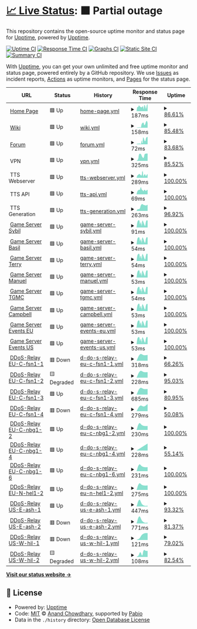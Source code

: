 # [📈 Live Status](https://status.tgstation13.org): <!--live status--> **🟧 Partial outage**

This repository contains the open-source uptime monitor and status page for [Upptime](https://upptime.js.org), powered by [Upptime](https://github.com/upptime/upptime).

[![Uptime CI](https://github.com/tgstation-operations/status/workflows/Uptime%20CI/badge.svg)](https://github.com/tgstation-operations/status/actions?query=workflow%3A%22Uptime+CI%22)
[![Response Time CI](https://github.com/tgstation-operations/status/workflows/Response%20Time%20CI/badge.svg)](https://github.com/tgstation-operations/status/actions?query=workflow%3A%22Response+Time+CI%22)
[![Graphs CI](https://github.com/tgstation-operations/status/workflows/Graphs%20CI/badge.svg)](https://github.com/tgstation-operations/status/actions?query=workflow%3A%22Graphs+CI%22)
[![Static Site CI](https://github.com/tgstation-operations/status/workflows/Static%20Site%20CI/badge.svg)](https://github.com/tgstation-operations/status/actions?query=workflow%3A%22Static+Site+CI%22)
[![Summary CI](https://github.com/tgstation-operations/status/workflows/Summary%20CI/badge.svg)](https://github.com/tgstation-operations/status/actions?query=workflow%3A%22Summary+CI%22)

With [Upptime](https://upptime.js.org), you can get your own unlimited and free uptime monitor and status page, powered entirely by a GitHub repository. We use [Issues](https://github.com/upptime/upptime/issues) as incident reports, [Actions](https://github.com/tgstation-operations/status/actions) as uptime monitors, and [Pages](https://status.tgstation13.org) for the status page.

<!--start: status pages-->
<!-- This summary is generated by Upptime (https://github.com/upptime/upptime) -->
<!-- Do not edit this manually, your changes will be overwritten -->
<!-- prettier-ignore -->
| URL | Status | History | Response Time | Uptime |
| --- | ------ | ------- | ------------- | ------ |
| <img alt="" src="https://icons.duckduckgo.com/ip3/tgstation13.org.ico" height="13"> [Home Page](https://tgstation13.org) | 🟩 Up | [home-page.yml](https://github.com/tgstation-operations/status/commits/HEAD/history/home-page.yml) | <details><summary><img alt="Response time graph" src="./graphs/home-page/response-time-week.png" height="20"> 187ms</summary><br><a href="https://status.tgstation13.org/history/home-page"><img alt="Response time 187" src="https://img.shields.io/endpoint?url=https%3A%2F%2Fraw.githubusercontent.com%2Ftgstation-operations%2Fstatus%2FHEAD%2Fapi%2Fhome-page%2Fresponse-time.json"></a><br><a href="https://status.tgstation13.org/history/home-page"><img alt="24-hour response time 187" src="https://img.shields.io/endpoint?url=https%3A%2F%2Fraw.githubusercontent.com%2Ftgstation-operations%2Fstatus%2FHEAD%2Fapi%2Fhome-page%2Fresponse-time-day.json"></a><br><a href="https://status.tgstation13.org/history/home-page"><img alt="7-day response time 187" src="https://img.shields.io/endpoint?url=https%3A%2F%2Fraw.githubusercontent.com%2Ftgstation-operations%2Fstatus%2FHEAD%2Fapi%2Fhome-page%2Fresponse-time-week.json"></a><br><a href="https://status.tgstation13.org/history/home-page"><img alt="30-day response time 187" src="https://img.shields.io/endpoint?url=https%3A%2F%2Fraw.githubusercontent.com%2Ftgstation-operations%2Fstatus%2FHEAD%2Fapi%2Fhome-page%2Fresponse-time-month.json"></a><br><a href="https://status.tgstation13.org/history/home-page"><img alt="1-year response time 187" src="https://img.shields.io/endpoint?url=https%3A%2F%2Fraw.githubusercontent.com%2Ftgstation-operations%2Fstatus%2FHEAD%2Fapi%2Fhome-page%2Fresponse-time-year.json"></a></details> | <details><summary><a href="https://status.tgstation13.org/history/home-page">86.61%</a></summary><a href="https://status.tgstation13.org/history/home-page"><img alt="All-time uptime 86.61%" src="https://img.shields.io/endpoint?url=https%3A%2F%2Fraw.githubusercontent.com%2Ftgstation-operations%2Fstatus%2FHEAD%2Fapi%2Fhome-page%2Fuptime.json"></a><br><a href="https://status.tgstation13.org/history/home-page"><img alt="24-hour uptime 86.61%" src="https://img.shields.io/endpoint?url=https%3A%2F%2Fraw.githubusercontent.com%2Ftgstation-operations%2Fstatus%2FHEAD%2Fapi%2Fhome-page%2Fuptime-day.json"></a><br><a href="https://status.tgstation13.org/history/home-page"><img alt="7-day uptime 86.61%" src="https://img.shields.io/endpoint?url=https%3A%2F%2Fraw.githubusercontent.com%2Ftgstation-operations%2Fstatus%2FHEAD%2Fapi%2Fhome-page%2Fuptime-week.json"></a><br><a href="https://status.tgstation13.org/history/home-page"><img alt="30-day uptime 86.61%" src="https://img.shields.io/endpoint?url=https%3A%2F%2Fraw.githubusercontent.com%2Ftgstation-operations%2Fstatus%2FHEAD%2Fapi%2Fhome-page%2Fuptime-month.json"></a><br><a href="https://status.tgstation13.org/history/home-page"><img alt="1-year uptime 86.61%" src="https://img.shields.io/endpoint?url=https%3A%2F%2Fraw.githubusercontent.com%2Ftgstation-operations%2Fstatus%2FHEAD%2Fapi%2Fhome-page%2Fuptime-year.json"></a></details>
| <img alt="" src="https://icons.duckduckgo.com/ip3/tgstation13.org.ico" height="13"> [Wiki](https://tgstation13.org/wiki/Ping) | 🟩 Up | [wiki.yml](https://github.com/tgstation-operations/status/commits/HEAD/history/wiki.yml) | <details><summary><img alt="Response time graph" src="./graphs/wiki/response-time-week.png" height="20"> 158ms</summary><br><a href="https://status.tgstation13.org/history/wiki"><img alt="Response time 158" src="https://img.shields.io/endpoint?url=https%3A%2F%2Fraw.githubusercontent.com%2Ftgstation-operations%2Fstatus%2FHEAD%2Fapi%2Fwiki%2Fresponse-time.json"></a><br><a href="https://status.tgstation13.org/history/wiki"><img alt="24-hour response time 158" src="https://img.shields.io/endpoint?url=https%3A%2F%2Fraw.githubusercontent.com%2Ftgstation-operations%2Fstatus%2FHEAD%2Fapi%2Fwiki%2Fresponse-time-day.json"></a><br><a href="https://status.tgstation13.org/history/wiki"><img alt="7-day response time 158" src="https://img.shields.io/endpoint?url=https%3A%2F%2Fraw.githubusercontent.com%2Ftgstation-operations%2Fstatus%2FHEAD%2Fapi%2Fwiki%2Fresponse-time-week.json"></a><br><a href="https://status.tgstation13.org/history/wiki"><img alt="30-day response time 158" src="https://img.shields.io/endpoint?url=https%3A%2F%2Fraw.githubusercontent.com%2Ftgstation-operations%2Fstatus%2FHEAD%2Fapi%2Fwiki%2Fresponse-time-month.json"></a><br><a href="https://status.tgstation13.org/history/wiki"><img alt="1-year response time 158" src="https://img.shields.io/endpoint?url=https%3A%2F%2Fraw.githubusercontent.com%2Ftgstation-operations%2Fstatus%2FHEAD%2Fapi%2Fwiki%2Fresponse-time-year.json"></a></details> | <details><summary><a href="https://status.tgstation13.org/history/wiki">85.48%</a></summary><a href="https://status.tgstation13.org/history/wiki"><img alt="All-time uptime 85.48%" src="https://img.shields.io/endpoint?url=https%3A%2F%2Fraw.githubusercontent.com%2Ftgstation-operations%2Fstatus%2FHEAD%2Fapi%2Fwiki%2Fuptime.json"></a><br><a href="https://status.tgstation13.org/history/wiki"><img alt="24-hour uptime 85.48%" src="https://img.shields.io/endpoint?url=https%3A%2F%2Fraw.githubusercontent.com%2Ftgstation-operations%2Fstatus%2FHEAD%2Fapi%2Fwiki%2Fuptime-day.json"></a><br><a href="https://status.tgstation13.org/history/wiki"><img alt="7-day uptime 85.48%" src="https://img.shields.io/endpoint?url=https%3A%2F%2Fraw.githubusercontent.com%2Ftgstation-operations%2Fstatus%2FHEAD%2Fapi%2Fwiki%2Fuptime-week.json"></a><br><a href="https://status.tgstation13.org/history/wiki"><img alt="30-day uptime 85.48%" src="https://img.shields.io/endpoint?url=https%3A%2F%2Fraw.githubusercontent.com%2Ftgstation-operations%2Fstatus%2FHEAD%2Fapi%2Fwiki%2Fuptime-month.json"></a><br><a href="https://status.tgstation13.org/history/wiki"><img alt="1-year uptime 85.48%" src="https://img.shields.io/endpoint?url=https%3A%2F%2Fraw.githubusercontent.com%2Ftgstation-operations%2Fstatus%2FHEAD%2Fapi%2Fwiki%2Fuptime-year.json"></a></details>
| <img alt="" src="https://icons.duckduckgo.com/ip3/tgstation13.org.ico" height="13"> [Forum](https://tgstation13.org/phpBB/viewtopic.php?p=302039) | 🟩 Up | [forum.yml](https://github.com/tgstation-operations/status/commits/HEAD/history/forum.yml) | <details><summary><img alt="Response time graph" src="./graphs/forum/response-time-week.png" height="20"> 72ms</summary><br><a href="https://status.tgstation13.org/history/forum"><img alt="Response time 72" src="https://img.shields.io/endpoint?url=https%3A%2F%2Fraw.githubusercontent.com%2Ftgstation-operations%2Fstatus%2FHEAD%2Fapi%2Fforum%2Fresponse-time.json"></a><br><a href="https://status.tgstation13.org/history/forum"><img alt="24-hour response time 72" src="https://img.shields.io/endpoint?url=https%3A%2F%2Fraw.githubusercontent.com%2Ftgstation-operations%2Fstatus%2FHEAD%2Fapi%2Fforum%2Fresponse-time-day.json"></a><br><a href="https://status.tgstation13.org/history/forum"><img alt="7-day response time 72" src="https://img.shields.io/endpoint?url=https%3A%2F%2Fraw.githubusercontent.com%2Ftgstation-operations%2Fstatus%2FHEAD%2Fapi%2Fforum%2Fresponse-time-week.json"></a><br><a href="https://status.tgstation13.org/history/forum"><img alt="30-day response time 72" src="https://img.shields.io/endpoint?url=https%3A%2F%2Fraw.githubusercontent.com%2Ftgstation-operations%2Fstatus%2FHEAD%2Fapi%2Fforum%2Fresponse-time-month.json"></a><br><a href="https://status.tgstation13.org/history/forum"><img alt="1-year response time 72" src="https://img.shields.io/endpoint?url=https%3A%2F%2Fraw.githubusercontent.com%2Ftgstation-operations%2Fstatus%2FHEAD%2Fapi%2Fforum%2Fresponse-time-year.json"></a></details> | <details><summary><a href="https://status.tgstation13.org/history/forum">83.68%</a></summary><a href="https://status.tgstation13.org/history/forum"><img alt="All-time uptime 83.68%" src="https://img.shields.io/endpoint?url=https%3A%2F%2Fraw.githubusercontent.com%2Ftgstation-operations%2Fstatus%2FHEAD%2Fapi%2Fforum%2Fuptime.json"></a><br><a href="https://status.tgstation13.org/history/forum"><img alt="24-hour uptime 83.68%" src="https://img.shields.io/endpoint?url=https%3A%2F%2Fraw.githubusercontent.com%2Ftgstation-operations%2Fstatus%2FHEAD%2Fapi%2Fforum%2Fuptime-day.json"></a><br><a href="https://status.tgstation13.org/history/forum"><img alt="7-day uptime 83.68%" src="https://img.shields.io/endpoint?url=https%3A%2F%2Fraw.githubusercontent.com%2Ftgstation-operations%2Fstatus%2FHEAD%2Fapi%2Fforum%2Fuptime-week.json"></a><br><a href="https://status.tgstation13.org/history/forum"><img alt="30-day uptime 83.68%" src="https://img.shields.io/endpoint?url=https%3A%2F%2Fraw.githubusercontent.com%2Ftgstation-operations%2Fstatus%2FHEAD%2Fapi%2Fforum%2Fuptime-month.json"></a><br><a href="https://status.tgstation13.org/history/forum"><img alt="1-year uptime 83.68%" src="https://img.shields.io/endpoint?url=https%3A%2F%2Fraw.githubusercontent.com%2Ftgstation-operations%2Fstatus%2FHEAD%2Fapi%2Fforum%2Fuptime-year.json"></a></details>
| <img alt="" src="https://icons.duckduckgo.com/ip3/null.ico" height="13"> VPN | 🟩 Up | [vpn.yml](https://github.com/tgstation-operations/status/commits/HEAD/history/vpn.yml) | <details><summary><img alt="Response time graph" src="./graphs/vpn/response-time-week.png" height="20"> 325ms</summary><br><a href="https://status.tgstation13.org/history/vpn"><img alt="Response time 325" src="https://img.shields.io/endpoint?url=https%3A%2F%2Fraw.githubusercontent.com%2Ftgstation-operations%2Fstatus%2FHEAD%2Fapi%2Fvpn%2Fresponse-time.json"></a><br><a href="https://status.tgstation13.org/history/vpn"><img alt="24-hour response time 325" src="https://img.shields.io/endpoint?url=https%3A%2F%2Fraw.githubusercontent.com%2Ftgstation-operations%2Fstatus%2FHEAD%2Fapi%2Fvpn%2Fresponse-time-day.json"></a><br><a href="https://status.tgstation13.org/history/vpn"><img alt="7-day response time 325" src="https://img.shields.io/endpoint?url=https%3A%2F%2Fraw.githubusercontent.com%2Ftgstation-operations%2Fstatus%2FHEAD%2Fapi%2Fvpn%2Fresponse-time-week.json"></a><br><a href="https://status.tgstation13.org/history/vpn"><img alt="30-day response time 325" src="https://img.shields.io/endpoint?url=https%3A%2F%2Fraw.githubusercontent.com%2Ftgstation-operations%2Fstatus%2FHEAD%2Fapi%2Fvpn%2Fresponse-time-month.json"></a><br><a href="https://status.tgstation13.org/history/vpn"><img alt="1-year response time 325" src="https://img.shields.io/endpoint?url=https%3A%2F%2Fraw.githubusercontent.com%2Ftgstation-operations%2Fstatus%2FHEAD%2Fapi%2Fvpn%2Fresponse-time-year.json"></a></details> | <details><summary><a href="https://status.tgstation13.org/history/vpn">85.52%</a></summary><a href="https://status.tgstation13.org/history/vpn"><img alt="All-time uptime 85.52%" src="https://img.shields.io/endpoint?url=https%3A%2F%2Fraw.githubusercontent.com%2Ftgstation-operations%2Fstatus%2FHEAD%2Fapi%2Fvpn%2Fuptime.json"></a><br><a href="https://status.tgstation13.org/history/vpn"><img alt="24-hour uptime 85.52%" src="https://img.shields.io/endpoint?url=https%3A%2F%2Fraw.githubusercontent.com%2Ftgstation-operations%2Fstatus%2FHEAD%2Fapi%2Fvpn%2Fuptime-day.json"></a><br><a href="https://status.tgstation13.org/history/vpn"><img alt="7-day uptime 85.52%" src="https://img.shields.io/endpoint?url=https%3A%2F%2Fraw.githubusercontent.com%2Ftgstation-operations%2Fstatus%2FHEAD%2Fapi%2Fvpn%2Fuptime-week.json"></a><br><a href="https://status.tgstation13.org/history/vpn"><img alt="30-day uptime 85.52%" src="https://img.shields.io/endpoint?url=https%3A%2F%2Fraw.githubusercontent.com%2Ftgstation-operations%2Fstatus%2FHEAD%2Fapi%2Fvpn%2Fuptime-month.json"></a><br><a href="https://status.tgstation13.org/history/vpn"><img alt="1-year uptime 85.52%" src="https://img.shields.io/endpoint?url=https%3A%2F%2Fraw.githubusercontent.com%2Ftgstation-operations%2Fstatus%2FHEAD%2Fapi%2Fvpn%2Fuptime-year.json"></a></details>
| <img alt="" src="https://icons.duckduckgo.com/ip3/null.ico" height="13"> TTS Webserver | 🟩 Up | [tts-webserver.yml](https://github.com/tgstation-operations/status/commits/HEAD/history/tts-webserver.yml) | <details><summary><img alt="Response time graph" src="./graphs/tts-webserver/response-time-week.png" height="20"> 289ms</summary><br><a href="https://status.tgstation13.org/history/tts-webserver"><img alt="Response time 289" src="https://img.shields.io/endpoint?url=https%3A%2F%2Fraw.githubusercontent.com%2Ftgstation-operations%2Fstatus%2FHEAD%2Fapi%2Ftts-webserver%2Fresponse-time.json"></a><br><a href="https://status.tgstation13.org/history/tts-webserver"><img alt="24-hour response time 289" src="https://img.shields.io/endpoint?url=https%3A%2F%2Fraw.githubusercontent.com%2Ftgstation-operations%2Fstatus%2FHEAD%2Fapi%2Ftts-webserver%2Fresponse-time-day.json"></a><br><a href="https://status.tgstation13.org/history/tts-webserver"><img alt="7-day response time 289" src="https://img.shields.io/endpoint?url=https%3A%2F%2Fraw.githubusercontent.com%2Ftgstation-operations%2Fstatus%2FHEAD%2Fapi%2Ftts-webserver%2Fresponse-time-week.json"></a><br><a href="https://status.tgstation13.org/history/tts-webserver"><img alt="30-day response time 289" src="https://img.shields.io/endpoint?url=https%3A%2F%2Fraw.githubusercontent.com%2Ftgstation-operations%2Fstatus%2FHEAD%2Fapi%2Ftts-webserver%2Fresponse-time-month.json"></a><br><a href="https://status.tgstation13.org/history/tts-webserver"><img alt="1-year response time 289" src="https://img.shields.io/endpoint?url=https%3A%2F%2Fraw.githubusercontent.com%2Ftgstation-operations%2Fstatus%2FHEAD%2Fapi%2Ftts-webserver%2Fresponse-time-year.json"></a></details> | <details><summary><a href="https://status.tgstation13.org/history/tts-webserver">100.00%</a></summary><a href="https://status.tgstation13.org/history/tts-webserver"><img alt="All-time uptime 100.00%" src="https://img.shields.io/endpoint?url=https%3A%2F%2Fraw.githubusercontent.com%2Ftgstation-operations%2Fstatus%2FHEAD%2Fapi%2Ftts-webserver%2Fuptime.json"></a><br><a href="https://status.tgstation13.org/history/tts-webserver"><img alt="24-hour uptime 100.00%" src="https://img.shields.io/endpoint?url=https%3A%2F%2Fraw.githubusercontent.com%2Ftgstation-operations%2Fstatus%2FHEAD%2Fapi%2Ftts-webserver%2Fuptime-day.json"></a><br><a href="https://status.tgstation13.org/history/tts-webserver"><img alt="7-day uptime 100.00%" src="https://img.shields.io/endpoint?url=https%3A%2F%2Fraw.githubusercontent.com%2Ftgstation-operations%2Fstatus%2FHEAD%2Fapi%2Ftts-webserver%2Fuptime-week.json"></a><br><a href="https://status.tgstation13.org/history/tts-webserver"><img alt="30-day uptime 100.00%" src="https://img.shields.io/endpoint?url=https%3A%2F%2Fraw.githubusercontent.com%2Ftgstation-operations%2Fstatus%2FHEAD%2Fapi%2Ftts-webserver%2Fuptime-month.json"></a><br><a href="https://status.tgstation13.org/history/tts-webserver"><img alt="1-year uptime 100.00%" src="https://img.shields.io/endpoint?url=https%3A%2F%2Fraw.githubusercontent.com%2Ftgstation-operations%2Fstatus%2FHEAD%2Fapi%2Ftts-webserver%2Fuptime-year.json"></a></details>
| <img alt="" src="https://icons.duckduckgo.com/ip3/null.ico" height="13"> TTS API | 🟩 Up | [tts-api.yml](https://github.com/tgstation-operations/status/commits/HEAD/history/tts-api.yml) | <details><summary><img alt="Response time graph" src="./graphs/tts-api/response-time-week.png" height="20"> 69ms</summary><br><a href="https://status.tgstation13.org/history/tts-api"><img alt="Response time 69" src="https://img.shields.io/endpoint?url=https%3A%2F%2Fraw.githubusercontent.com%2Ftgstation-operations%2Fstatus%2FHEAD%2Fapi%2Ftts-api%2Fresponse-time.json"></a><br><a href="https://status.tgstation13.org/history/tts-api"><img alt="24-hour response time 69" src="https://img.shields.io/endpoint?url=https%3A%2F%2Fraw.githubusercontent.com%2Ftgstation-operations%2Fstatus%2FHEAD%2Fapi%2Ftts-api%2Fresponse-time-day.json"></a><br><a href="https://status.tgstation13.org/history/tts-api"><img alt="7-day response time 69" src="https://img.shields.io/endpoint?url=https%3A%2F%2Fraw.githubusercontent.com%2Ftgstation-operations%2Fstatus%2FHEAD%2Fapi%2Ftts-api%2Fresponse-time-week.json"></a><br><a href="https://status.tgstation13.org/history/tts-api"><img alt="30-day response time 69" src="https://img.shields.io/endpoint?url=https%3A%2F%2Fraw.githubusercontent.com%2Ftgstation-operations%2Fstatus%2FHEAD%2Fapi%2Ftts-api%2Fresponse-time-month.json"></a><br><a href="https://status.tgstation13.org/history/tts-api"><img alt="1-year response time 69" src="https://img.shields.io/endpoint?url=https%3A%2F%2Fraw.githubusercontent.com%2Ftgstation-operations%2Fstatus%2FHEAD%2Fapi%2Ftts-api%2Fresponse-time-year.json"></a></details> | <details><summary><a href="https://status.tgstation13.org/history/tts-api">100.00%</a></summary><a href="https://status.tgstation13.org/history/tts-api"><img alt="All-time uptime 100.00%" src="https://img.shields.io/endpoint?url=https%3A%2F%2Fraw.githubusercontent.com%2Ftgstation-operations%2Fstatus%2FHEAD%2Fapi%2Ftts-api%2Fuptime.json"></a><br><a href="https://status.tgstation13.org/history/tts-api"><img alt="24-hour uptime 100.00%" src="https://img.shields.io/endpoint?url=https%3A%2F%2Fraw.githubusercontent.com%2Ftgstation-operations%2Fstatus%2FHEAD%2Fapi%2Ftts-api%2Fuptime-day.json"></a><br><a href="https://status.tgstation13.org/history/tts-api"><img alt="7-day uptime 100.00%" src="https://img.shields.io/endpoint?url=https%3A%2F%2Fraw.githubusercontent.com%2Ftgstation-operations%2Fstatus%2FHEAD%2Fapi%2Ftts-api%2Fuptime-week.json"></a><br><a href="https://status.tgstation13.org/history/tts-api"><img alt="30-day uptime 100.00%" src="https://img.shields.io/endpoint?url=https%3A%2F%2Fraw.githubusercontent.com%2Ftgstation-operations%2Fstatus%2FHEAD%2Fapi%2Ftts-api%2Fuptime-month.json"></a><br><a href="https://status.tgstation13.org/history/tts-api"><img alt="1-year uptime 100.00%" src="https://img.shields.io/endpoint?url=https%3A%2F%2Fraw.githubusercontent.com%2Ftgstation-operations%2Fstatus%2FHEAD%2Fapi%2Ftts-api%2Fuptime-year.json"></a></details>
| <img alt="" src="https://icons.duckduckgo.com/ip3/null.ico" height="13"> TTS Generation | 🟩 Up | [tts-generation.yml](https://github.com/tgstation-operations/status/commits/HEAD/history/tts-generation.yml) | <details><summary><img alt="Response time graph" src="./graphs/tts-generation/response-time-week.png" height="20"> 263ms</summary><br><a href="https://status.tgstation13.org/history/tts-generation"><img alt="Response time 263" src="https://img.shields.io/endpoint?url=https%3A%2F%2Fraw.githubusercontent.com%2Ftgstation-operations%2Fstatus%2FHEAD%2Fapi%2Ftts-generation%2Fresponse-time.json"></a><br><a href="https://status.tgstation13.org/history/tts-generation"><img alt="24-hour response time 263" src="https://img.shields.io/endpoint?url=https%3A%2F%2Fraw.githubusercontent.com%2Ftgstation-operations%2Fstatus%2FHEAD%2Fapi%2Ftts-generation%2Fresponse-time-day.json"></a><br><a href="https://status.tgstation13.org/history/tts-generation"><img alt="7-day response time 263" src="https://img.shields.io/endpoint?url=https%3A%2F%2Fraw.githubusercontent.com%2Ftgstation-operations%2Fstatus%2FHEAD%2Fapi%2Ftts-generation%2Fresponse-time-week.json"></a><br><a href="https://status.tgstation13.org/history/tts-generation"><img alt="30-day response time 263" src="https://img.shields.io/endpoint?url=https%3A%2F%2Fraw.githubusercontent.com%2Ftgstation-operations%2Fstatus%2FHEAD%2Fapi%2Ftts-generation%2Fresponse-time-month.json"></a><br><a href="https://status.tgstation13.org/history/tts-generation"><img alt="1-year response time 263" src="https://img.shields.io/endpoint?url=https%3A%2F%2Fraw.githubusercontent.com%2Ftgstation-operations%2Fstatus%2FHEAD%2Fapi%2Ftts-generation%2Fresponse-time-year.json"></a></details> | <details><summary><a href="https://status.tgstation13.org/history/tts-generation">96.92%</a></summary><a href="https://status.tgstation13.org/history/tts-generation"><img alt="All-time uptime 96.92%" src="https://img.shields.io/endpoint?url=https%3A%2F%2Fraw.githubusercontent.com%2Ftgstation-operations%2Fstatus%2FHEAD%2Fapi%2Ftts-generation%2Fuptime.json"></a><br><a href="https://status.tgstation13.org/history/tts-generation"><img alt="24-hour uptime 96.92%" src="https://img.shields.io/endpoint?url=https%3A%2F%2Fraw.githubusercontent.com%2Ftgstation-operations%2Fstatus%2FHEAD%2Fapi%2Ftts-generation%2Fuptime-day.json"></a><br><a href="https://status.tgstation13.org/history/tts-generation"><img alt="7-day uptime 96.92%" src="https://img.shields.io/endpoint?url=https%3A%2F%2Fraw.githubusercontent.com%2Ftgstation-operations%2Fstatus%2FHEAD%2Fapi%2Ftts-generation%2Fuptime-week.json"></a><br><a href="https://status.tgstation13.org/history/tts-generation"><img alt="30-day uptime 96.92%" src="https://img.shields.io/endpoint?url=https%3A%2F%2Fraw.githubusercontent.com%2Ftgstation-operations%2Fstatus%2FHEAD%2Fapi%2Ftts-generation%2Fuptime-month.json"></a><br><a href="https://status.tgstation13.org/history/tts-generation"><img alt="1-year uptime 96.92%" src="https://img.shields.io/endpoint?url=https%3A%2F%2Fraw.githubusercontent.com%2Ftgstation-operations%2Fstatus%2FHEAD%2Fapi%2Ftts-generation%2Fuptime-year.json"></a></details>
| <img alt="" src="https://icons.duckduckgo.com/ip3/null.ico" height="13"> [Game Server Sybil](sybil.game.tgstation13.org) | 🟩 Up | [game-server-sybil.yml](https://github.com/tgstation-operations/status/commits/HEAD/history/game-server-sybil.yml) | <details><summary><img alt="Response time graph" src="./graphs/game-server-sybil/response-time-week.png" height="20"> 91ms</summary><br><a href="https://status.tgstation13.org/history/game-server-sybil"><img alt="Response time 91" src="https://img.shields.io/endpoint?url=https%3A%2F%2Fraw.githubusercontent.com%2Ftgstation-operations%2Fstatus%2FHEAD%2Fapi%2Fgame-server-sybil%2Fresponse-time.json"></a><br><a href="https://status.tgstation13.org/history/game-server-sybil"><img alt="24-hour response time 91" src="https://img.shields.io/endpoint?url=https%3A%2F%2Fraw.githubusercontent.com%2Ftgstation-operations%2Fstatus%2FHEAD%2Fapi%2Fgame-server-sybil%2Fresponse-time-day.json"></a><br><a href="https://status.tgstation13.org/history/game-server-sybil"><img alt="7-day response time 91" src="https://img.shields.io/endpoint?url=https%3A%2F%2Fraw.githubusercontent.com%2Ftgstation-operations%2Fstatus%2FHEAD%2Fapi%2Fgame-server-sybil%2Fresponse-time-week.json"></a><br><a href="https://status.tgstation13.org/history/game-server-sybil"><img alt="30-day response time 91" src="https://img.shields.io/endpoint?url=https%3A%2F%2Fraw.githubusercontent.com%2Ftgstation-operations%2Fstatus%2FHEAD%2Fapi%2Fgame-server-sybil%2Fresponse-time-month.json"></a><br><a href="https://status.tgstation13.org/history/game-server-sybil"><img alt="1-year response time 91" src="https://img.shields.io/endpoint?url=https%3A%2F%2Fraw.githubusercontent.com%2Ftgstation-operations%2Fstatus%2FHEAD%2Fapi%2Fgame-server-sybil%2Fresponse-time-year.json"></a></details> | <details><summary><a href="https://status.tgstation13.org/history/game-server-sybil">100.00%</a></summary><a href="https://status.tgstation13.org/history/game-server-sybil"><img alt="All-time uptime 100.00%" src="https://img.shields.io/endpoint?url=https%3A%2F%2Fraw.githubusercontent.com%2Ftgstation-operations%2Fstatus%2FHEAD%2Fapi%2Fgame-server-sybil%2Fuptime.json"></a><br><a href="https://status.tgstation13.org/history/game-server-sybil"><img alt="24-hour uptime 100.00%" src="https://img.shields.io/endpoint?url=https%3A%2F%2Fraw.githubusercontent.com%2Ftgstation-operations%2Fstatus%2FHEAD%2Fapi%2Fgame-server-sybil%2Fuptime-day.json"></a><br><a href="https://status.tgstation13.org/history/game-server-sybil"><img alt="7-day uptime 100.00%" src="https://img.shields.io/endpoint?url=https%3A%2F%2Fraw.githubusercontent.com%2Ftgstation-operations%2Fstatus%2FHEAD%2Fapi%2Fgame-server-sybil%2Fuptime-week.json"></a><br><a href="https://status.tgstation13.org/history/game-server-sybil"><img alt="30-day uptime 100.00%" src="https://img.shields.io/endpoint?url=https%3A%2F%2Fraw.githubusercontent.com%2Ftgstation-operations%2Fstatus%2FHEAD%2Fapi%2Fgame-server-sybil%2Fuptime-month.json"></a><br><a href="https://status.tgstation13.org/history/game-server-sybil"><img alt="1-year uptime 100.00%" src="https://img.shields.io/endpoint?url=https%3A%2F%2Fraw.githubusercontent.com%2Ftgstation-operations%2Fstatus%2FHEAD%2Fapi%2Fgame-server-sybil%2Fuptime-year.json"></a></details>
| <img alt="" src="https://icons.duckduckgo.com/ip3/null.ico" height="13"> [Game Server Basil](Basil.game.tgstation13.org) | 🟩 Up | [game-server-basil.yml](https://github.com/tgstation-operations/status/commits/HEAD/history/game-server-basil.yml) | <details><summary><img alt="Response time graph" src="./graphs/game-server-basil/response-time-week.png" height="20"> 54ms</summary><br><a href="https://status.tgstation13.org/history/game-server-basil"><img alt="Response time 54" src="https://img.shields.io/endpoint?url=https%3A%2F%2Fraw.githubusercontent.com%2Ftgstation-operations%2Fstatus%2FHEAD%2Fapi%2Fgame-server-basil%2Fresponse-time.json"></a><br><a href="https://status.tgstation13.org/history/game-server-basil"><img alt="24-hour response time 54" src="https://img.shields.io/endpoint?url=https%3A%2F%2Fraw.githubusercontent.com%2Ftgstation-operations%2Fstatus%2FHEAD%2Fapi%2Fgame-server-basil%2Fresponse-time-day.json"></a><br><a href="https://status.tgstation13.org/history/game-server-basil"><img alt="7-day response time 54" src="https://img.shields.io/endpoint?url=https%3A%2F%2Fraw.githubusercontent.com%2Ftgstation-operations%2Fstatus%2FHEAD%2Fapi%2Fgame-server-basil%2Fresponse-time-week.json"></a><br><a href="https://status.tgstation13.org/history/game-server-basil"><img alt="30-day response time 54" src="https://img.shields.io/endpoint?url=https%3A%2F%2Fraw.githubusercontent.com%2Ftgstation-operations%2Fstatus%2FHEAD%2Fapi%2Fgame-server-basil%2Fresponse-time-month.json"></a><br><a href="https://status.tgstation13.org/history/game-server-basil"><img alt="1-year response time 54" src="https://img.shields.io/endpoint?url=https%3A%2F%2Fraw.githubusercontent.com%2Ftgstation-operations%2Fstatus%2FHEAD%2Fapi%2Fgame-server-basil%2Fresponse-time-year.json"></a></details> | <details><summary><a href="https://status.tgstation13.org/history/game-server-basil">100.00%</a></summary><a href="https://status.tgstation13.org/history/game-server-basil"><img alt="All-time uptime 100.00%" src="https://img.shields.io/endpoint?url=https%3A%2F%2Fraw.githubusercontent.com%2Ftgstation-operations%2Fstatus%2FHEAD%2Fapi%2Fgame-server-basil%2Fuptime.json"></a><br><a href="https://status.tgstation13.org/history/game-server-basil"><img alt="24-hour uptime 100.00%" src="https://img.shields.io/endpoint?url=https%3A%2F%2Fraw.githubusercontent.com%2Ftgstation-operations%2Fstatus%2FHEAD%2Fapi%2Fgame-server-basil%2Fuptime-day.json"></a><br><a href="https://status.tgstation13.org/history/game-server-basil"><img alt="7-day uptime 100.00%" src="https://img.shields.io/endpoint?url=https%3A%2F%2Fraw.githubusercontent.com%2Ftgstation-operations%2Fstatus%2FHEAD%2Fapi%2Fgame-server-basil%2Fuptime-week.json"></a><br><a href="https://status.tgstation13.org/history/game-server-basil"><img alt="30-day uptime 100.00%" src="https://img.shields.io/endpoint?url=https%3A%2F%2Fraw.githubusercontent.com%2Ftgstation-operations%2Fstatus%2FHEAD%2Fapi%2Fgame-server-basil%2Fuptime-month.json"></a><br><a href="https://status.tgstation13.org/history/game-server-basil"><img alt="1-year uptime 100.00%" src="https://img.shields.io/endpoint?url=https%3A%2F%2Fraw.githubusercontent.com%2Ftgstation-operations%2Fstatus%2FHEAD%2Fapi%2Fgame-server-basil%2Fuptime-year.json"></a></details>
| <img alt="" src="https://icons.duckduckgo.com/ip3/null.ico" height="13"> [Game Server Terry](Terry.game.tgstation13.org) | 🟩 Up | [game-server-terry.yml](https://github.com/tgstation-operations/status/commits/HEAD/history/game-server-terry.yml) | <details><summary><img alt="Response time graph" src="./graphs/game-server-terry/response-time-week.png" height="20"> 54ms</summary><br><a href="https://status.tgstation13.org/history/game-server-terry"><img alt="Response time 54" src="https://img.shields.io/endpoint?url=https%3A%2F%2Fraw.githubusercontent.com%2Ftgstation-operations%2Fstatus%2FHEAD%2Fapi%2Fgame-server-terry%2Fresponse-time.json"></a><br><a href="https://status.tgstation13.org/history/game-server-terry"><img alt="24-hour response time 54" src="https://img.shields.io/endpoint?url=https%3A%2F%2Fraw.githubusercontent.com%2Ftgstation-operations%2Fstatus%2FHEAD%2Fapi%2Fgame-server-terry%2Fresponse-time-day.json"></a><br><a href="https://status.tgstation13.org/history/game-server-terry"><img alt="7-day response time 54" src="https://img.shields.io/endpoint?url=https%3A%2F%2Fraw.githubusercontent.com%2Ftgstation-operations%2Fstatus%2FHEAD%2Fapi%2Fgame-server-terry%2Fresponse-time-week.json"></a><br><a href="https://status.tgstation13.org/history/game-server-terry"><img alt="30-day response time 54" src="https://img.shields.io/endpoint?url=https%3A%2F%2Fraw.githubusercontent.com%2Ftgstation-operations%2Fstatus%2FHEAD%2Fapi%2Fgame-server-terry%2Fresponse-time-month.json"></a><br><a href="https://status.tgstation13.org/history/game-server-terry"><img alt="1-year response time 54" src="https://img.shields.io/endpoint?url=https%3A%2F%2Fraw.githubusercontent.com%2Ftgstation-operations%2Fstatus%2FHEAD%2Fapi%2Fgame-server-terry%2Fresponse-time-year.json"></a></details> | <details><summary><a href="https://status.tgstation13.org/history/game-server-terry">100.00%</a></summary><a href="https://status.tgstation13.org/history/game-server-terry"><img alt="All-time uptime 100.00%" src="https://img.shields.io/endpoint?url=https%3A%2F%2Fraw.githubusercontent.com%2Ftgstation-operations%2Fstatus%2FHEAD%2Fapi%2Fgame-server-terry%2Fuptime.json"></a><br><a href="https://status.tgstation13.org/history/game-server-terry"><img alt="24-hour uptime 100.00%" src="https://img.shields.io/endpoint?url=https%3A%2F%2Fraw.githubusercontent.com%2Ftgstation-operations%2Fstatus%2FHEAD%2Fapi%2Fgame-server-terry%2Fuptime-day.json"></a><br><a href="https://status.tgstation13.org/history/game-server-terry"><img alt="7-day uptime 100.00%" src="https://img.shields.io/endpoint?url=https%3A%2F%2Fraw.githubusercontent.com%2Ftgstation-operations%2Fstatus%2FHEAD%2Fapi%2Fgame-server-terry%2Fuptime-week.json"></a><br><a href="https://status.tgstation13.org/history/game-server-terry"><img alt="30-day uptime 100.00%" src="https://img.shields.io/endpoint?url=https%3A%2F%2Fraw.githubusercontent.com%2Ftgstation-operations%2Fstatus%2FHEAD%2Fapi%2Fgame-server-terry%2Fuptime-month.json"></a><br><a href="https://status.tgstation13.org/history/game-server-terry"><img alt="1-year uptime 100.00%" src="https://img.shields.io/endpoint?url=https%3A%2F%2Fraw.githubusercontent.com%2Ftgstation-operations%2Fstatus%2FHEAD%2Fapi%2Fgame-server-terry%2Fuptime-year.json"></a></details>
| <img alt="" src="https://icons.duckduckgo.com/ip3/null.ico" height="13"> [Game Server Manuel](Manuel.game.tgstation13.org) | 🟩 Up | [game-server-manuel.yml](https://github.com/tgstation-operations/status/commits/HEAD/history/game-server-manuel.yml) | <details><summary><img alt="Response time graph" src="./graphs/game-server-manuel/response-time-week.png" height="20"> 53ms</summary><br><a href="https://status.tgstation13.org/history/game-server-manuel"><img alt="Response time 53" src="https://img.shields.io/endpoint?url=https%3A%2F%2Fraw.githubusercontent.com%2Ftgstation-operations%2Fstatus%2FHEAD%2Fapi%2Fgame-server-manuel%2Fresponse-time.json"></a><br><a href="https://status.tgstation13.org/history/game-server-manuel"><img alt="24-hour response time 53" src="https://img.shields.io/endpoint?url=https%3A%2F%2Fraw.githubusercontent.com%2Ftgstation-operations%2Fstatus%2FHEAD%2Fapi%2Fgame-server-manuel%2Fresponse-time-day.json"></a><br><a href="https://status.tgstation13.org/history/game-server-manuel"><img alt="7-day response time 53" src="https://img.shields.io/endpoint?url=https%3A%2F%2Fraw.githubusercontent.com%2Ftgstation-operations%2Fstatus%2FHEAD%2Fapi%2Fgame-server-manuel%2Fresponse-time-week.json"></a><br><a href="https://status.tgstation13.org/history/game-server-manuel"><img alt="30-day response time 53" src="https://img.shields.io/endpoint?url=https%3A%2F%2Fraw.githubusercontent.com%2Ftgstation-operations%2Fstatus%2FHEAD%2Fapi%2Fgame-server-manuel%2Fresponse-time-month.json"></a><br><a href="https://status.tgstation13.org/history/game-server-manuel"><img alt="1-year response time 53" src="https://img.shields.io/endpoint?url=https%3A%2F%2Fraw.githubusercontent.com%2Ftgstation-operations%2Fstatus%2FHEAD%2Fapi%2Fgame-server-manuel%2Fresponse-time-year.json"></a></details> | <details><summary><a href="https://status.tgstation13.org/history/game-server-manuel">100.00%</a></summary><a href="https://status.tgstation13.org/history/game-server-manuel"><img alt="All-time uptime 100.00%" src="https://img.shields.io/endpoint?url=https%3A%2F%2Fraw.githubusercontent.com%2Ftgstation-operations%2Fstatus%2FHEAD%2Fapi%2Fgame-server-manuel%2Fuptime.json"></a><br><a href="https://status.tgstation13.org/history/game-server-manuel"><img alt="24-hour uptime 100.00%" src="https://img.shields.io/endpoint?url=https%3A%2F%2Fraw.githubusercontent.com%2Ftgstation-operations%2Fstatus%2FHEAD%2Fapi%2Fgame-server-manuel%2Fuptime-day.json"></a><br><a href="https://status.tgstation13.org/history/game-server-manuel"><img alt="7-day uptime 100.00%" src="https://img.shields.io/endpoint?url=https%3A%2F%2Fraw.githubusercontent.com%2Ftgstation-operations%2Fstatus%2FHEAD%2Fapi%2Fgame-server-manuel%2Fuptime-week.json"></a><br><a href="https://status.tgstation13.org/history/game-server-manuel"><img alt="30-day uptime 100.00%" src="https://img.shields.io/endpoint?url=https%3A%2F%2Fraw.githubusercontent.com%2Ftgstation-operations%2Fstatus%2FHEAD%2Fapi%2Fgame-server-manuel%2Fuptime-month.json"></a><br><a href="https://status.tgstation13.org/history/game-server-manuel"><img alt="1-year uptime 100.00%" src="https://img.shields.io/endpoint?url=https%3A%2F%2Fraw.githubusercontent.com%2Ftgstation-operations%2Fstatus%2FHEAD%2Fapi%2Fgame-server-manuel%2Fuptime-year.json"></a></details>
| <img alt="" src="https://icons.duckduckgo.com/ip3/null.ico" height="13"> [Game Server TGMC](TGMC.game.tgstation13.org) | 🟩 Up | [game-server-tgmc.yml](https://github.com/tgstation-operations/status/commits/HEAD/history/game-server-tgmc.yml) | <details><summary><img alt="Response time graph" src="./graphs/game-server-tgmc/response-time-week.png" height="20"> 54ms</summary><br><a href="https://status.tgstation13.org/history/game-server-tgmc"><img alt="Response time 54" src="https://img.shields.io/endpoint?url=https%3A%2F%2Fraw.githubusercontent.com%2Ftgstation-operations%2Fstatus%2FHEAD%2Fapi%2Fgame-server-tgmc%2Fresponse-time.json"></a><br><a href="https://status.tgstation13.org/history/game-server-tgmc"><img alt="24-hour response time 54" src="https://img.shields.io/endpoint?url=https%3A%2F%2Fraw.githubusercontent.com%2Ftgstation-operations%2Fstatus%2FHEAD%2Fapi%2Fgame-server-tgmc%2Fresponse-time-day.json"></a><br><a href="https://status.tgstation13.org/history/game-server-tgmc"><img alt="7-day response time 54" src="https://img.shields.io/endpoint?url=https%3A%2F%2Fraw.githubusercontent.com%2Ftgstation-operations%2Fstatus%2FHEAD%2Fapi%2Fgame-server-tgmc%2Fresponse-time-week.json"></a><br><a href="https://status.tgstation13.org/history/game-server-tgmc"><img alt="30-day response time 54" src="https://img.shields.io/endpoint?url=https%3A%2F%2Fraw.githubusercontent.com%2Ftgstation-operations%2Fstatus%2FHEAD%2Fapi%2Fgame-server-tgmc%2Fresponse-time-month.json"></a><br><a href="https://status.tgstation13.org/history/game-server-tgmc"><img alt="1-year response time 54" src="https://img.shields.io/endpoint?url=https%3A%2F%2Fraw.githubusercontent.com%2Ftgstation-operations%2Fstatus%2FHEAD%2Fapi%2Fgame-server-tgmc%2Fresponse-time-year.json"></a></details> | <details><summary><a href="https://status.tgstation13.org/history/game-server-tgmc">100.00%</a></summary><a href="https://status.tgstation13.org/history/game-server-tgmc"><img alt="All-time uptime 100.00%" src="https://img.shields.io/endpoint?url=https%3A%2F%2Fraw.githubusercontent.com%2Ftgstation-operations%2Fstatus%2FHEAD%2Fapi%2Fgame-server-tgmc%2Fuptime.json"></a><br><a href="https://status.tgstation13.org/history/game-server-tgmc"><img alt="24-hour uptime 100.00%" src="https://img.shields.io/endpoint?url=https%3A%2F%2Fraw.githubusercontent.com%2Ftgstation-operations%2Fstatus%2FHEAD%2Fapi%2Fgame-server-tgmc%2Fuptime-day.json"></a><br><a href="https://status.tgstation13.org/history/game-server-tgmc"><img alt="7-day uptime 100.00%" src="https://img.shields.io/endpoint?url=https%3A%2F%2Fraw.githubusercontent.com%2Ftgstation-operations%2Fstatus%2FHEAD%2Fapi%2Fgame-server-tgmc%2Fuptime-week.json"></a><br><a href="https://status.tgstation13.org/history/game-server-tgmc"><img alt="30-day uptime 100.00%" src="https://img.shields.io/endpoint?url=https%3A%2F%2Fraw.githubusercontent.com%2Ftgstation-operations%2Fstatus%2FHEAD%2Fapi%2Fgame-server-tgmc%2Fuptime-month.json"></a><br><a href="https://status.tgstation13.org/history/game-server-tgmc"><img alt="1-year uptime 100.00%" src="https://img.shields.io/endpoint?url=https%3A%2F%2Fraw.githubusercontent.com%2Ftgstation-operations%2Fstatus%2FHEAD%2Fapi%2Fgame-server-tgmc%2Fuptime-year.json"></a></details>
| <img alt="" src="https://icons.duckduckgo.com/ip3/null.ico" height="13"> [Game Server Campbell](Campbell.game.tgstation13.org) | 🟩 Up | [game-server-campbell.yml](https://github.com/tgstation-operations/status/commits/HEAD/history/game-server-campbell.yml) | <details><summary><img alt="Response time graph" src="./graphs/game-server-campbell/response-time-week.png" height="20"> 53ms</summary><br><a href="https://status.tgstation13.org/history/game-server-campbell"><img alt="Response time 53" src="https://img.shields.io/endpoint?url=https%3A%2F%2Fraw.githubusercontent.com%2Ftgstation-operations%2Fstatus%2FHEAD%2Fapi%2Fgame-server-campbell%2Fresponse-time.json"></a><br><a href="https://status.tgstation13.org/history/game-server-campbell"><img alt="24-hour response time 53" src="https://img.shields.io/endpoint?url=https%3A%2F%2Fraw.githubusercontent.com%2Ftgstation-operations%2Fstatus%2FHEAD%2Fapi%2Fgame-server-campbell%2Fresponse-time-day.json"></a><br><a href="https://status.tgstation13.org/history/game-server-campbell"><img alt="7-day response time 53" src="https://img.shields.io/endpoint?url=https%3A%2F%2Fraw.githubusercontent.com%2Ftgstation-operations%2Fstatus%2FHEAD%2Fapi%2Fgame-server-campbell%2Fresponse-time-week.json"></a><br><a href="https://status.tgstation13.org/history/game-server-campbell"><img alt="30-day response time 53" src="https://img.shields.io/endpoint?url=https%3A%2F%2Fraw.githubusercontent.com%2Ftgstation-operations%2Fstatus%2FHEAD%2Fapi%2Fgame-server-campbell%2Fresponse-time-month.json"></a><br><a href="https://status.tgstation13.org/history/game-server-campbell"><img alt="1-year response time 53" src="https://img.shields.io/endpoint?url=https%3A%2F%2Fraw.githubusercontent.com%2Ftgstation-operations%2Fstatus%2FHEAD%2Fapi%2Fgame-server-campbell%2Fresponse-time-year.json"></a></details> | <details><summary><a href="https://status.tgstation13.org/history/game-server-campbell">100.00%</a></summary><a href="https://status.tgstation13.org/history/game-server-campbell"><img alt="All-time uptime 100.00%" src="https://img.shields.io/endpoint?url=https%3A%2F%2Fraw.githubusercontent.com%2Ftgstation-operations%2Fstatus%2FHEAD%2Fapi%2Fgame-server-campbell%2Fuptime.json"></a><br><a href="https://status.tgstation13.org/history/game-server-campbell"><img alt="24-hour uptime 100.00%" src="https://img.shields.io/endpoint?url=https%3A%2F%2Fraw.githubusercontent.com%2Ftgstation-operations%2Fstatus%2FHEAD%2Fapi%2Fgame-server-campbell%2Fuptime-day.json"></a><br><a href="https://status.tgstation13.org/history/game-server-campbell"><img alt="7-day uptime 100.00%" src="https://img.shields.io/endpoint?url=https%3A%2F%2Fraw.githubusercontent.com%2Ftgstation-operations%2Fstatus%2FHEAD%2Fapi%2Fgame-server-campbell%2Fuptime-week.json"></a><br><a href="https://status.tgstation13.org/history/game-server-campbell"><img alt="30-day uptime 100.00%" src="https://img.shields.io/endpoint?url=https%3A%2F%2Fraw.githubusercontent.com%2Ftgstation-operations%2Fstatus%2FHEAD%2Fapi%2Fgame-server-campbell%2Fuptime-month.json"></a><br><a href="https://status.tgstation13.org/history/game-server-campbell"><img alt="1-year uptime 100.00%" src="https://img.shields.io/endpoint?url=https%3A%2F%2Fraw.githubusercontent.com%2Ftgstation-operations%2Fstatus%2FHEAD%2Fapi%2Fgame-server-campbell%2Fuptime-year.json"></a></details>
| <img alt="" src="https://icons.duckduckgo.com/ip3/null.ico" height="13"> [Game Server Events EU](terry.game.tgstation13.org) | 🟩 Up | [game-server-events-eu.yml](https://github.com/tgstation-operations/status/commits/HEAD/history/game-server-events-eu.yml) | <details><summary><img alt="Response time graph" src="./graphs/game-server-events-eu/response-time-week.png" height="20"> 53ms</summary><br><a href="https://status.tgstation13.org/history/game-server-events-eu"><img alt="Response time 53" src="https://img.shields.io/endpoint?url=https%3A%2F%2Fraw.githubusercontent.com%2Ftgstation-operations%2Fstatus%2FHEAD%2Fapi%2Fgame-server-events-eu%2Fresponse-time.json"></a><br><a href="https://status.tgstation13.org/history/game-server-events-eu"><img alt="24-hour response time 53" src="https://img.shields.io/endpoint?url=https%3A%2F%2Fraw.githubusercontent.com%2Ftgstation-operations%2Fstatus%2FHEAD%2Fapi%2Fgame-server-events-eu%2Fresponse-time-day.json"></a><br><a href="https://status.tgstation13.org/history/game-server-events-eu"><img alt="7-day response time 53" src="https://img.shields.io/endpoint?url=https%3A%2F%2Fraw.githubusercontent.com%2Ftgstation-operations%2Fstatus%2FHEAD%2Fapi%2Fgame-server-events-eu%2Fresponse-time-week.json"></a><br><a href="https://status.tgstation13.org/history/game-server-events-eu"><img alt="30-day response time 53" src="https://img.shields.io/endpoint?url=https%3A%2F%2Fraw.githubusercontent.com%2Ftgstation-operations%2Fstatus%2FHEAD%2Fapi%2Fgame-server-events-eu%2Fresponse-time-month.json"></a><br><a href="https://status.tgstation13.org/history/game-server-events-eu"><img alt="1-year response time 53" src="https://img.shields.io/endpoint?url=https%3A%2F%2Fraw.githubusercontent.com%2Ftgstation-operations%2Fstatus%2FHEAD%2Fapi%2Fgame-server-events-eu%2Fresponse-time-year.json"></a></details> | <details><summary><a href="https://status.tgstation13.org/history/game-server-events-eu">100.00%</a></summary><a href="https://status.tgstation13.org/history/game-server-events-eu"><img alt="All-time uptime 100.00%" src="https://img.shields.io/endpoint?url=https%3A%2F%2Fraw.githubusercontent.com%2Ftgstation-operations%2Fstatus%2FHEAD%2Fapi%2Fgame-server-events-eu%2Fuptime.json"></a><br><a href="https://status.tgstation13.org/history/game-server-events-eu"><img alt="24-hour uptime 100.00%" src="https://img.shields.io/endpoint?url=https%3A%2F%2Fraw.githubusercontent.com%2Ftgstation-operations%2Fstatus%2FHEAD%2Fapi%2Fgame-server-events-eu%2Fuptime-day.json"></a><br><a href="https://status.tgstation13.org/history/game-server-events-eu"><img alt="7-day uptime 100.00%" src="https://img.shields.io/endpoint?url=https%3A%2F%2Fraw.githubusercontent.com%2Ftgstation-operations%2Fstatus%2FHEAD%2Fapi%2Fgame-server-events-eu%2Fuptime-week.json"></a><br><a href="https://status.tgstation13.org/history/game-server-events-eu"><img alt="30-day uptime 100.00%" src="https://img.shields.io/endpoint?url=https%3A%2F%2Fraw.githubusercontent.com%2Ftgstation-operations%2Fstatus%2FHEAD%2Fapi%2Fgame-server-events-eu%2Fuptime-month.json"></a><br><a href="https://status.tgstation13.org/history/game-server-events-eu"><img alt="1-year uptime 100.00%" src="https://img.shields.io/endpoint?url=https%3A%2F%2Fraw.githubusercontent.com%2Ftgstation-operations%2Fstatus%2FHEAD%2Fapi%2Fgame-server-events-eu%2Fuptime-year.json"></a></details>
| <img alt="" src="https://icons.duckduckgo.com/ip3/null.ico" height="13"> [Game Server Events US](basil.game.tgstation13.org) | 🟩 Up | [game-server-events-us.yml](https://github.com/tgstation-operations/status/commits/HEAD/history/game-server-events-us.yml) | <details><summary><img alt="Response time graph" src="./graphs/game-server-events-us/response-time-week.png" height="20"> 53ms</summary><br><a href="https://status.tgstation13.org/history/game-server-events-us"><img alt="Response time 53" src="https://img.shields.io/endpoint?url=https%3A%2F%2Fraw.githubusercontent.com%2Ftgstation-operations%2Fstatus%2FHEAD%2Fapi%2Fgame-server-events-us%2Fresponse-time.json"></a><br><a href="https://status.tgstation13.org/history/game-server-events-us"><img alt="24-hour response time 53" src="https://img.shields.io/endpoint?url=https%3A%2F%2Fraw.githubusercontent.com%2Ftgstation-operations%2Fstatus%2FHEAD%2Fapi%2Fgame-server-events-us%2Fresponse-time-day.json"></a><br><a href="https://status.tgstation13.org/history/game-server-events-us"><img alt="7-day response time 53" src="https://img.shields.io/endpoint?url=https%3A%2F%2Fraw.githubusercontent.com%2Ftgstation-operations%2Fstatus%2FHEAD%2Fapi%2Fgame-server-events-us%2Fresponse-time-week.json"></a><br><a href="https://status.tgstation13.org/history/game-server-events-us"><img alt="30-day response time 53" src="https://img.shields.io/endpoint?url=https%3A%2F%2Fraw.githubusercontent.com%2Ftgstation-operations%2Fstatus%2FHEAD%2Fapi%2Fgame-server-events-us%2Fresponse-time-month.json"></a><br><a href="https://status.tgstation13.org/history/game-server-events-us"><img alt="1-year response time 53" src="https://img.shields.io/endpoint?url=https%3A%2F%2Fraw.githubusercontent.com%2Ftgstation-operations%2Fstatus%2FHEAD%2Fapi%2Fgame-server-events-us%2Fresponse-time-year.json"></a></details> | <details><summary><a href="https://status.tgstation13.org/history/game-server-events-us">100.00%</a></summary><a href="https://status.tgstation13.org/history/game-server-events-us"><img alt="All-time uptime 100.00%" src="https://img.shields.io/endpoint?url=https%3A%2F%2Fraw.githubusercontent.com%2Ftgstation-operations%2Fstatus%2FHEAD%2Fapi%2Fgame-server-events-us%2Fuptime.json"></a><br><a href="https://status.tgstation13.org/history/game-server-events-us"><img alt="24-hour uptime 100.00%" src="https://img.shields.io/endpoint?url=https%3A%2F%2Fraw.githubusercontent.com%2Ftgstation-operations%2Fstatus%2FHEAD%2Fapi%2Fgame-server-events-us%2Fuptime-day.json"></a><br><a href="https://status.tgstation13.org/history/game-server-events-us"><img alt="7-day uptime 100.00%" src="https://img.shields.io/endpoint?url=https%3A%2F%2Fraw.githubusercontent.com%2Ftgstation-operations%2Fstatus%2FHEAD%2Fapi%2Fgame-server-events-us%2Fuptime-week.json"></a><br><a href="https://status.tgstation13.org/history/game-server-events-us"><img alt="30-day uptime 100.00%" src="https://img.shields.io/endpoint?url=https%3A%2F%2Fraw.githubusercontent.com%2Ftgstation-operations%2Fstatus%2FHEAD%2Fapi%2Fgame-server-events-us%2Fuptime-month.json"></a><br><a href="https://status.tgstation13.org/history/game-server-events-us"><img alt="1-year uptime 100.00%" src="https://img.shields.io/endpoint?url=https%3A%2F%2Fraw.githubusercontent.com%2Ftgstation-operations%2Fstatus%2FHEAD%2Fapi%2Fgame-server-events-us%2Fuptime-year.json"></a></details>
| <img alt="" src="https://icons.duckduckgo.com/ip3/162.55.41.97.ico" height="13"> [DDoS-Relay EU-C-fsn1-1](http://162.55.41.97:42069/;csv) | 🟥 Down | [d-do-s-relay-eu-c-fsn1-1.yml](https://github.com/tgstation-operations/status/commits/HEAD/history/d-do-s-relay-eu-c-fsn1-1.yml) | <details><summary><img alt="Response time graph" src="./graphs/d-do-s-relay-eu-c-fsn1-1/response-time-week.png" height="20"> 318ms</summary><br><a href="https://status.tgstation13.org/history/d-do-s-relay-eu-c-fsn1-1"><img alt="Response time 318" src="https://img.shields.io/endpoint?url=https%3A%2F%2Fraw.githubusercontent.com%2Ftgstation-operations%2Fstatus%2FHEAD%2Fapi%2Fd-do-s-relay-eu-c-fsn1-1%2Fresponse-time.json"></a><br><a href="https://status.tgstation13.org/history/d-do-s-relay-eu-c-fsn1-1"><img alt="24-hour response time 318" src="https://img.shields.io/endpoint?url=https%3A%2F%2Fraw.githubusercontent.com%2Ftgstation-operations%2Fstatus%2FHEAD%2Fapi%2Fd-do-s-relay-eu-c-fsn1-1%2Fresponse-time-day.json"></a><br><a href="https://status.tgstation13.org/history/d-do-s-relay-eu-c-fsn1-1"><img alt="7-day response time 318" src="https://img.shields.io/endpoint?url=https%3A%2F%2Fraw.githubusercontent.com%2Ftgstation-operations%2Fstatus%2FHEAD%2Fapi%2Fd-do-s-relay-eu-c-fsn1-1%2Fresponse-time-week.json"></a><br><a href="https://status.tgstation13.org/history/d-do-s-relay-eu-c-fsn1-1"><img alt="30-day response time 318" src="https://img.shields.io/endpoint?url=https%3A%2F%2Fraw.githubusercontent.com%2Ftgstation-operations%2Fstatus%2FHEAD%2Fapi%2Fd-do-s-relay-eu-c-fsn1-1%2Fresponse-time-month.json"></a><br><a href="https://status.tgstation13.org/history/d-do-s-relay-eu-c-fsn1-1"><img alt="1-year response time 318" src="https://img.shields.io/endpoint?url=https%3A%2F%2Fraw.githubusercontent.com%2Ftgstation-operations%2Fstatus%2FHEAD%2Fapi%2Fd-do-s-relay-eu-c-fsn1-1%2Fresponse-time-year.json"></a></details> | <details><summary><a href="https://status.tgstation13.org/history/d-do-s-relay-eu-c-fsn1-1">66.26%</a></summary><a href="https://status.tgstation13.org/history/d-do-s-relay-eu-c-fsn1-1"><img alt="All-time uptime 66.26%" src="https://img.shields.io/endpoint?url=https%3A%2F%2Fraw.githubusercontent.com%2Ftgstation-operations%2Fstatus%2FHEAD%2Fapi%2Fd-do-s-relay-eu-c-fsn1-1%2Fuptime.json"></a><br><a href="https://status.tgstation13.org/history/d-do-s-relay-eu-c-fsn1-1"><img alt="24-hour uptime 66.26%" src="https://img.shields.io/endpoint?url=https%3A%2F%2Fraw.githubusercontent.com%2Ftgstation-operations%2Fstatus%2FHEAD%2Fapi%2Fd-do-s-relay-eu-c-fsn1-1%2Fuptime-day.json"></a><br><a href="https://status.tgstation13.org/history/d-do-s-relay-eu-c-fsn1-1"><img alt="7-day uptime 66.26%" src="https://img.shields.io/endpoint?url=https%3A%2F%2Fraw.githubusercontent.com%2Ftgstation-operations%2Fstatus%2FHEAD%2Fapi%2Fd-do-s-relay-eu-c-fsn1-1%2Fuptime-week.json"></a><br><a href="https://status.tgstation13.org/history/d-do-s-relay-eu-c-fsn1-1"><img alt="30-day uptime 66.26%" src="https://img.shields.io/endpoint?url=https%3A%2F%2Fraw.githubusercontent.com%2Ftgstation-operations%2Fstatus%2FHEAD%2Fapi%2Fd-do-s-relay-eu-c-fsn1-1%2Fuptime-month.json"></a><br><a href="https://status.tgstation13.org/history/d-do-s-relay-eu-c-fsn1-1"><img alt="1-year uptime 66.26%" src="https://img.shields.io/endpoint?url=https%3A%2F%2Fraw.githubusercontent.com%2Ftgstation-operations%2Fstatus%2FHEAD%2Fapi%2Fd-do-s-relay-eu-c-fsn1-1%2Fuptime-year.json"></a></details>
| <img alt="" src="https://icons.duckduckgo.com/ip3/188.245.51.2.ico" height="13"> [DDoS-Relay EU-C-fsn1-2](http://188.245.51.2:42069/;csv) | 🟨 Degraded | [d-do-s-relay-eu-c-fsn1-2.yml](https://github.com/tgstation-operations/status/commits/HEAD/history/d-do-s-relay-eu-c-fsn1-2.yml) | <details><summary><img alt="Response time graph" src="./graphs/d-do-s-relay-eu-c-fsn1-2/response-time-week.png" height="20"> 228ms</summary><br><a href="https://status.tgstation13.org/history/d-do-s-relay-eu-c-fsn1-2"><img alt="Response time 228" src="https://img.shields.io/endpoint?url=https%3A%2F%2Fraw.githubusercontent.com%2Ftgstation-operations%2Fstatus%2FHEAD%2Fapi%2Fd-do-s-relay-eu-c-fsn1-2%2Fresponse-time.json"></a><br><a href="https://status.tgstation13.org/history/d-do-s-relay-eu-c-fsn1-2"><img alt="24-hour response time 228" src="https://img.shields.io/endpoint?url=https%3A%2F%2Fraw.githubusercontent.com%2Ftgstation-operations%2Fstatus%2FHEAD%2Fapi%2Fd-do-s-relay-eu-c-fsn1-2%2Fresponse-time-day.json"></a><br><a href="https://status.tgstation13.org/history/d-do-s-relay-eu-c-fsn1-2"><img alt="7-day response time 228" src="https://img.shields.io/endpoint?url=https%3A%2F%2Fraw.githubusercontent.com%2Ftgstation-operations%2Fstatus%2FHEAD%2Fapi%2Fd-do-s-relay-eu-c-fsn1-2%2Fresponse-time-week.json"></a><br><a href="https://status.tgstation13.org/history/d-do-s-relay-eu-c-fsn1-2"><img alt="30-day response time 228" src="https://img.shields.io/endpoint?url=https%3A%2F%2Fraw.githubusercontent.com%2Ftgstation-operations%2Fstatus%2FHEAD%2Fapi%2Fd-do-s-relay-eu-c-fsn1-2%2Fresponse-time-month.json"></a><br><a href="https://status.tgstation13.org/history/d-do-s-relay-eu-c-fsn1-2"><img alt="1-year response time 228" src="https://img.shields.io/endpoint?url=https%3A%2F%2Fraw.githubusercontent.com%2Ftgstation-operations%2Fstatus%2FHEAD%2Fapi%2Fd-do-s-relay-eu-c-fsn1-2%2Fresponse-time-year.json"></a></details> | <details><summary><a href="https://status.tgstation13.org/history/d-do-s-relay-eu-c-fsn1-2">95.03%</a></summary><a href="https://status.tgstation13.org/history/d-do-s-relay-eu-c-fsn1-2"><img alt="All-time uptime 95.03%" src="https://img.shields.io/endpoint?url=https%3A%2F%2Fraw.githubusercontent.com%2Ftgstation-operations%2Fstatus%2FHEAD%2Fapi%2Fd-do-s-relay-eu-c-fsn1-2%2Fuptime.json"></a><br><a href="https://status.tgstation13.org/history/d-do-s-relay-eu-c-fsn1-2"><img alt="24-hour uptime 95.03%" src="https://img.shields.io/endpoint?url=https%3A%2F%2Fraw.githubusercontent.com%2Ftgstation-operations%2Fstatus%2FHEAD%2Fapi%2Fd-do-s-relay-eu-c-fsn1-2%2Fuptime-day.json"></a><br><a href="https://status.tgstation13.org/history/d-do-s-relay-eu-c-fsn1-2"><img alt="7-day uptime 95.03%" src="https://img.shields.io/endpoint?url=https%3A%2F%2Fraw.githubusercontent.com%2Ftgstation-operations%2Fstatus%2FHEAD%2Fapi%2Fd-do-s-relay-eu-c-fsn1-2%2Fuptime-week.json"></a><br><a href="https://status.tgstation13.org/history/d-do-s-relay-eu-c-fsn1-2"><img alt="30-day uptime 95.03%" src="https://img.shields.io/endpoint?url=https%3A%2F%2Fraw.githubusercontent.com%2Ftgstation-operations%2Fstatus%2FHEAD%2Fapi%2Fd-do-s-relay-eu-c-fsn1-2%2Fuptime-month.json"></a><br><a href="https://status.tgstation13.org/history/d-do-s-relay-eu-c-fsn1-2"><img alt="1-year uptime 95.03%" src="https://img.shields.io/endpoint?url=https%3A%2F%2Fraw.githubusercontent.com%2Ftgstation-operations%2Fstatus%2FHEAD%2Fapi%2Fd-do-s-relay-eu-c-fsn1-2%2Fuptime-year.json"></a></details>
| <img alt="" src="https://icons.duckduckgo.com/ip3/188.245.48.186.ico" height="13"> [DDoS-Relay EU-C-fsn1-3](http://188.245.48.186:42069/;csv) | 🟩 Up | [d-do-s-relay-eu-c-fsn1-3.yml](https://github.com/tgstation-operations/status/commits/HEAD/history/d-do-s-relay-eu-c-fsn1-3.yml) | <details><summary><img alt="Response time graph" src="./graphs/d-do-s-relay-eu-c-fsn1-3/response-time-week.png" height="20"> 685ms</summary><br><a href="https://status.tgstation13.org/history/d-do-s-relay-eu-c-fsn1-3"><img alt="Response time 685" src="https://img.shields.io/endpoint?url=https%3A%2F%2Fraw.githubusercontent.com%2Ftgstation-operations%2Fstatus%2FHEAD%2Fapi%2Fd-do-s-relay-eu-c-fsn1-3%2Fresponse-time.json"></a><br><a href="https://status.tgstation13.org/history/d-do-s-relay-eu-c-fsn1-3"><img alt="24-hour response time 685" src="https://img.shields.io/endpoint?url=https%3A%2F%2Fraw.githubusercontent.com%2Ftgstation-operations%2Fstatus%2FHEAD%2Fapi%2Fd-do-s-relay-eu-c-fsn1-3%2Fresponse-time-day.json"></a><br><a href="https://status.tgstation13.org/history/d-do-s-relay-eu-c-fsn1-3"><img alt="7-day response time 685" src="https://img.shields.io/endpoint?url=https%3A%2F%2Fraw.githubusercontent.com%2Ftgstation-operations%2Fstatus%2FHEAD%2Fapi%2Fd-do-s-relay-eu-c-fsn1-3%2Fresponse-time-week.json"></a><br><a href="https://status.tgstation13.org/history/d-do-s-relay-eu-c-fsn1-3"><img alt="30-day response time 685" src="https://img.shields.io/endpoint?url=https%3A%2F%2Fraw.githubusercontent.com%2Ftgstation-operations%2Fstatus%2FHEAD%2Fapi%2Fd-do-s-relay-eu-c-fsn1-3%2Fresponse-time-month.json"></a><br><a href="https://status.tgstation13.org/history/d-do-s-relay-eu-c-fsn1-3"><img alt="1-year response time 685" src="https://img.shields.io/endpoint?url=https%3A%2F%2Fraw.githubusercontent.com%2Ftgstation-operations%2Fstatus%2FHEAD%2Fapi%2Fd-do-s-relay-eu-c-fsn1-3%2Fresponse-time-year.json"></a></details> | <details><summary><a href="https://status.tgstation13.org/history/d-do-s-relay-eu-c-fsn1-3">80.95%</a></summary><a href="https://status.tgstation13.org/history/d-do-s-relay-eu-c-fsn1-3"><img alt="All-time uptime 80.95%" src="https://img.shields.io/endpoint?url=https%3A%2F%2Fraw.githubusercontent.com%2Ftgstation-operations%2Fstatus%2FHEAD%2Fapi%2Fd-do-s-relay-eu-c-fsn1-3%2Fuptime.json"></a><br><a href="https://status.tgstation13.org/history/d-do-s-relay-eu-c-fsn1-3"><img alt="24-hour uptime 80.95%" src="https://img.shields.io/endpoint?url=https%3A%2F%2Fraw.githubusercontent.com%2Ftgstation-operations%2Fstatus%2FHEAD%2Fapi%2Fd-do-s-relay-eu-c-fsn1-3%2Fuptime-day.json"></a><br><a href="https://status.tgstation13.org/history/d-do-s-relay-eu-c-fsn1-3"><img alt="7-day uptime 80.95%" src="https://img.shields.io/endpoint?url=https%3A%2F%2Fraw.githubusercontent.com%2Ftgstation-operations%2Fstatus%2FHEAD%2Fapi%2Fd-do-s-relay-eu-c-fsn1-3%2Fuptime-week.json"></a><br><a href="https://status.tgstation13.org/history/d-do-s-relay-eu-c-fsn1-3"><img alt="30-day uptime 80.95%" src="https://img.shields.io/endpoint?url=https%3A%2F%2Fraw.githubusercontent.com%2Ftgstation-operations%2Fstatus%2FHEAD%2Fapi%2Fd-do-s-relay-eu-c-fsn1-3%2Fuptime-month.json"></a><br><a href="https://status.tgstation13.org/history/d-do-s-relay-eu-c-fsn1-3"><img alt="1-year uptime 80.95%" src="https://img.shields.io/endpoint?url=https%3A%2F%2Fraw.githubusercontent.com%2Ftgstation-operations%2Fstatus%2FHEAD%2Fapi%2Fd-do-s-relay-eu-c-fsn1-3%2Fuptime-year.json"></a></details>
| <img alt="" src="https://icons.duckduckgo.com/ip3/142.132.232.192.ico" height="13"> [DDoS-Relay EU-C-fsn1-4](http://142.132.232.192:42069/;csv) | 🟥 Down | [d-do-s-relay-eu-c-fsn1-4.yml](https://github.com/tgstation-operations/status/commits/HEAD/history/d-do-s-relay-eu-c-fsn1-4.yml) | <details><summary><img alt="Response time graph" src="./graphs/d-do-s-relay-eu-c-fsn1-4/response-time-week.png" height="20"> 279ms</summary><br><a href="https://status.tgstation13.org/history/d-do-s-relay-eu-c-fsn1-4"><img alt="Response time 279" src="https://img.shields.io/endpoint?url=https%3A%2F%2Fraw.githubusercontent.com%2Ftgstation-operations%2Fstatus%2FHEAD%2Fapi%2Fd-do-s-relay-eu-c-fsn1-4%2Fresponse-time.json"></a><br><a href="https://status.tgstation13.org/history/d-do-s-relay-eu-c-fsn1-4"><img alt="24-hour response time 279" src="https://img.shields.io/endpoint?url=https%3A%2F%2Fraw.githubusercontent.com%2Ftgstation-operations%2Fstatus%2FHEAD%2Fapi%2Fd-do-s-relay-eu-c-fsn1-4%2Fresponse-time-day.json"></a><br><a href="https://status.tgstation13.org/history/d-do-s-relay-eu-c-fsn1-4"><img alt="7-day response time 279" src="https://img.shields.io/endpoint?url=https%3A%2F%2Fraw.githubusercontent.com%2Ftgstation-operations%2Fstatus%2FHEAD%2Fapi%2Fd-do-s-relay-eu-c-fsn1-4%2Fresponse-time-week.json"></a><br><a href="https://status.tgstation13.org/history/d-do-s-relay-eu-c-fsn1-4"><img alt="30-day response time 279" src="https://img.shields.io/endpoint?url=https%3A%2F%2Fraw.githubusercontent.com%2Ftgstation-operations%2Fstatus%2FHEAD%2Fapi%2Fd-do-s-relay-eu-c-fsn1-4%2Fresponse-time-month.json"></a><br><a href="https://status.tgstation13.org/history/d-do-s-relay-eu-c-fsn1-4"><img alt="1-year response time 279" src="https://img.shields.io/endpoint?url=https%3A%2F%2Fraw.githubusercontent.com%2Ftgstation-operations%2Fstatus%2FHEAD%2Fapi%2Fd-do-s-relay-eu-c-fsn1-4%2Fresponse-time-year.json"></a></details> | <details><summary><a href="https://status.tgstation13.org/history/d-do-s-relay-eu-c-fsn1-4">50.08%</a></summary><a href="https://status.tgstation13.org/history/d-do-s-relay-eu-c-fsn1-4"><img alt="All-time uptime 50.08%" src="https://img.shields.io/endpoint?url=https%3A%2F%2Fraw.githubusercontent.com%2Ftgstation-operations%2Fstatus%2FHEAD%2Fapi%2Fd-do-s-relay-eu-c-fsn1-4%2Fuptime.json"></a><br><a href="https://status.tgstation13.org/history/d-do-s-relay-eu-c-fsn1-4"><img alt="24-hour uptime 50.08%" src="https://img.shields.io/endpoint?url=https%3A%2F%2Fraw.githubusercontent.com%2Ftgstation-operations%2Fstatus%2FHEAD%2Fapi%2Fd-do-s-relay-eu-c-fsn1-4%2Fuptime-day.json"></a><br><a href="https://status.tgstation13.org/history/d-do-s-relay-eu-c-fsn1-4"><img alt="7-day uptime 50.08%" src="https://img.shields.io/endpoint?url=https%3A%2F%2Fraw.githubusercontent.com%2Ftgstation-operations%2Fstatus%2FHEAD%2Fapi%2Fd-do-s-relay-eu-c-fsn1-4%2Fuptime-week.json"></a><br><a href="https://status.tgstation13.org/history/d-do-s-relay-eu-c-fsn1-4"><img alt="30-day uptime 50.08%" src="https://img.shields.io/endpoint?url=https%3A%2F%2Fraw.githubusercontent.com%2Ftgstation-operations%2Fstatus%2FHEAD%2Fapi%2Fd-do-s-relay-eu-c-fsn1-4%2Fuptime-month.json"></a><br><a href="https://status.tgstation13.org/history/d-do-s-relay-eu-c-fsn1-4"><img alt="1-year uptime 50.08%" src="https://img.shields.io/endpoint?url=https%3A%2F%2Fraw.githubusercontent.com%2Ftgstation-operations%2Fstatus%2FHEAD%2Fapi%2Fd-do-s-relay-eu-c-fsn1-4%2Fuptime-year.json"></a></details>
| <img alt="" src="https://icons.duckduckgo.com/ip3/128.140.75.62.ico" height="13"> [DDoS-Relay EU-C-nbg1-2](http://128.140.75.62:42069/;csv) | 🟩 Up | [d-do-s-relay-eu-c-nbg1-2.yml](https://github.com/tgstation-operations/status/commits/HEAD/history/d-do-s-relay-eu-c-nbg1-2.yml) | <details><summary><img alt="Response time graph" src="./graphs/d-do-s-relay-eu-c-nbg1-2/response-time-week.png" height="20"> 230ms</summary><br><a href="https://status.tgstation13.org/history/d-do-s-relay-eu-c-nbg1-2"><img alt="Response time 230" src="https://img.shields.io/endpoint?url=https%3A%2F%2Fraw.githubusercontent.com%2Ftgstation-operations%2Fstatus%2FHEAD%2Fapi%2Fd-do-s-relay-eu-c-nbg1-2%2Fresponse-time.json"></a><br><a href="https://status.tgstation13.org/history/d-do-s-relay-eu-c-nbg1-2"><img alt="24-hour response time 230" src="https://img.shields.io/endpoint?url=https%3A%2F%2Fraw.githubusercontent.com%2Ftgstation-operations%2Fstatus%2FHEAD%2Fapi%2Fd-do-s-relay-eu-c-nbg1-2%2Fresponse-time-day.json"></a><br><a href="https://status.tgstation13.org/history/d-do-s-relay-eu-c-nbg1-2"><img alt="7-day response time 230" src="https://img.shields.io/endpoint?url=https%3A%2F%2Fraw.githubusercontent.com%2Ftgstation-operations%2Fstatus%2FHEAD%2Fapi%2Fd-do-s-relay-eu-c-nbg1-2%2Fresponse-time-week.json"></a><br><a href="https://status.tgstation13.org/history/d-do-s-relay-eu-c-nbg1-2"><img alt="30-day response time 230" src="https://img.shields.io/endpoint?url=https%3A%2F%2Fraw.githubusercontent.com%2Ftgstation-operations%2Fstatus%2FHEAD%2Fapi%2Fd-do-s-relay-eu-c-nbg1-2%2Fresponse-time-month.json"></a><br><a href="https://status.tgstation13.org/history/d-do-s-relay-eu-c-nbg1-2"><img alt="1-year response time 230" src="https://img.shields.io/endpoint?url=https%3A%2F%2Fraw.githubusercontent.com%2Ftgstation-operations%2Fstatus%2FHEAD%2Fapi%2Fd-do-s-relay-eu-c-nbg1-2%2Fresponse-time-year.json"></a></details> | <details><summary><a href="https://status.tgstation13.org/history/d-do-s-relay-eu-c-nbg1-2">100.00%</a></summary><a href="https://status.tgstation13.org/history/d-do-s-relay-eu-c-nbg1-2"><img alt="All-time uptime 100.00%" src="https://img.shields.io/endpoint?url=https%3A%2F%2Fraw.githubusercontent.com%2Ftgstation-operations%2Fstatus%2FHEAD%2Fapi%2Fd-do-s-relay-eu-c-nbg1-2%2Fuptime.json"></a><br><a href="https://status.tgstation13.org/history/d-do-s-relay-eu-c-nbg1-2"><img alt="24-hour uptime 100.00%" src="https://img.shields.io/endpoint?url=https%3A%2F%2Fraw.githubusercontent.com%2Ftgstation-operations%2Fstatus%2FHEAD%2Fapi%2Fd-do-s-relay-eu-c-nbg1-2%2Fuptime-day.json"></a><br><a href="https://status.tgstation13.org/history/d-do-s-relay-eu-c-nbg1-2"><img alt="7-day uptime 100.00%" src="https://img.shields.io/endpoint?url=https%3A%2F%2Fraw.githubusercontent.com%2Ftgstation-operations%2Fstatus%2FHEAD%2Fapi%2Fd-do-s-relay-eu-c-nbg1-2%2Fuptime-week.json"></a><br><a href="https://status.tgstation13.org/history/d-do-s-relay-eu-c-nbg1-2"><img alt="30-day uptime 100.00%" src="https://img.shields.io/endpoint?url=https%3A%2F%2Fraw.githubusercontent.com%2Ftgstation-operations%2Fstatus%2FHEAD%2Fapi%2Fd-do-s-relay-eu-c-nbg1-2%2Fuptime-month.json"></a><br><a href="https://status.tgstation13.org/history/d-do-s-relay-eu-c-nbg1-2"><img alt="1-year uptime 100.00%" src="https://img.shields.io/endpoint?url=https%3A%2F%2Fraw.githubusercontent.com%2Ftgstation-operations%2Fstatus%2FHEAD%2Fapi%2Fd-do-s-relay-eu-c-nbg1-2%2Fuptime-year.json"></a></details>
| <img alt="" src="https://icons.duckduckgo.com/ip3/128.140.77.59.ico" height="13"> [DDoS-Relay EU-C-nbg1-4](http://128.140.77.59:42069/;csv) | 🟩 Up | [d-do-s-relay-eu-c-nbg1-4.yml](https://github.com/tgstation-operations/status/commits/HEAD/history/d-do-s-relay-eu-c-nbg1-4.yml) | <details><summary><img alt="Response time graph" src="./graphs/d-do-s-relay-eu-c-nbg1-4/response-time-week.png" height="20"> 228ms</summary><br><a href="https://status.tgstation13.org/history/d-do-s-relay-eu-c-nbg1-4"><img alt="Response time 228" src="https://img.shields.io/endpoint?url=https%3A%2F%2Fraw.githubusercontent.com%2Ftgstation-operations%2Fstatus%2FHEAD%2Fapi%2Fd-do-s-relay-eu-c-nbg1-4%2Fresponse-time.json"></a><br><a href="https://status.tgstation13.org/history/d-do-s-relay-eu-c-nbg1-4"><img alt="24-hour response time 228" src="https://img.shields.io/endpoint?url=https%3A%2F%2Fraw.githubusercontent.com%2Ftgstation-operations%2Fstatus%2FHEAD%2Fapi%2Fd-do-s-relay-eu-c-nbg1-4%2Fresponse-time-day.json"></a><br><a href="https://status.tgstation13.org/history/d-do-s-relay-eu-c-nbg1-4"><img alt="7-day response time 228" src="https://img.shields.io/endpoint?url=https%3A%2F%2Fraw.githubusercontent.com%2Ftgstation-operations%2Fstatus%2FHEAD%2Fapi%2Fd-do-s-relay-eu-c-nbg1-4%2Fresponse-time-week.json"></a><br><a href="https://status.tgstation13.org/history/d-do-s-relay-eu-c-nbg1-4"><img alt="30-day response time 228" src="https://img.shields.io/endpoint?url=https%3A%2F%2Fraw.githubusercontent.com%2Ftgstation-operations%2Fstatus%2FHEAD%2Fapi%2Fd-do-s-relay-eu-c-nbg1-4%2Fresponse-time-month.json"></a><br><a href="https://status.tgstation13.org/history/d-do-s-relay-eu-c-nbg1-4"><img alt="1-year response time 228" src="https://img.shields.io/endpoint?url=https%3A%2F%2Fraw.githubusercontent.com%2Ftgstation-operations%2Fstatus%2FHEAD%2Fapi%2Fd-do-s-relay-eu-c-nbg1-4%2Fresponse-time-year.json"></a></details> | <details><summary><a href="https://status.tgstation13.org/history/d-do-s-relay-eu-c-nbg1-4">55.14%</a></summary><a href="https://status.tgstation13.org/history/d-do-s-relay-eu-c-nbg1-4"><img alt="All-time uptime 55.14%" src="https://img.shields.io/endpoint?url=https%3A%2F%2Fraw.githubusercontent.com%2Ftgstation-operations%2Fstatus%2FHEAD%2Fapi%2Fd-do-s-relay-eu-c-nbg1-4%2Fuptime.json"></a><br><a href="https://status.tgstation13.org/history/d-do-s-relay-eu-c-nbg1-4"><img alt="24-hour uptime 55.14%" src="https://img.shields.io/endpoint?url=https%3A%2F%2Fraw.githubusercontent.com%2Ftgstation-operations%2Fstatus%2FHEAD%2Fapi%2Fd-do-s-relay-eu-c-nbg1-4%2Fuptime-day.json"></a><br><a href="https://status.tgstation13.org/history/d-do-s-relay-eu-c-nbg1-4"><img alt="7-day uptime 55.14%" src="https://img.shields.io/endpoint?url=https%3A%2F%2Fraw.githubusercontent.com%2Ftgstation-operations%2Fstatus%2FHEAD%2Fapi%2Fd-do-s-relay-eu-c-nbg1-4%2Fuptime-week.json"></a><br><a href="https://status.tgstation13.org/history/d-do-s-relay-eu-c-nbg1-4"><img alt="30-day uptime 55.14%" src="https://img.shields.io/endpoint?url=https%3A%2F%2Fraw.githubusercontent.com%2Ftgstation-operations%2Fstatus%2FHEAD%2Fapi%2Fd-do-s-relay-eu-c-nbg1-4%2Fuptime-month.json"></a><br><a href="https://status.tgstation13.org/history/d-do-s-relay-eu-c-nbg1-4"><img alt="1-year uptime 55.14%" src="https://img.shields.io/endpoint?url=https%3A%2F%2Fraw.githubusercontent.com%2Ftgstation-operations%2Fstatus%2FHEAD%2Fapi%2Fd-do-s-relay-eu-c-nbg1-4%2Fuptime-year.json"></a></details>
| <img alt="" src="https://icons.duckduckgo.com/ip3/188.245.105.186.ico" height="13"> [DDoS-Relay EU-C-nbg1-6](http://188.245.105.186:42069/;csv) | 🟩 Up | [d-do-s-relay-eu-c-nbg1-6.yml](https://github.com/tgstation-operations/status/commits/HEAD/history/d-do-s-relay-eu-c-nbg1-6.yml) | <details><summary><img alt="Response time graph" src="./graphs/d-do-s-relay-eu-c-nbg1-6/response-time-week.png" height="20"> 231ms</summary><br><a href="https://status.tgstation13.org/history/d-do-s-relay-eu-c-nbg1-6"><img alt="Response time 231" src="https://img.shields.io/endpoint?url=https%3A%2F%2Fraw.githubusercontent.com%2Ftgstation-operations%2Fstatus%2FHEAD%2Fapi%2Fd-do-s-relay-eu-c-nbg1-6%2Fresponse-time.json"></a><br><a href="https://status.tgstation13.org/history/d-do-s-relay-eu-c-nbg1-6"><img alt="24-hour response time 231" src="https://img.shields.io/endpoint?url=https%3A%2F%2Fraw.githubusercontent.com%2Ftgstation-operations%2Fstatus%2FHEAD%2Fapi%2Fd-do-s-relay-eu-c-nbg1-6%2Fresponse-time-day.json"></a><br><a href="https://status.tgstation13.org/history/d-do-s-relay-eu-c-nbg1-6"><img alt="7-day response time 231" src="https://img.shields.io/endpoint?url=https%3A%2F%2Fraw.githubusercontent.com%2Ftgstation-operations%2Fstatus%2FHEAD%2Fapi%2Fd-do-s-relay-eu-c-nbg1-6%2Fresponse-time-week.json"></a><br><a href="https://status.tgstation13.org/history/d-do-s-relay-eu-c-nbg1-6"><img alt="30-day response time 231" src="https://img.shields.io/endpoint?url=https%3A%2F%2Fraw.githubusercontent.com%2Ftgstation-operations%2Fstatus%2FHEAD%2Fapi%2Fd-do-s-relay-eu-c-nbg1-6%2Fresponse-time-month.json"></a><br><a href="https://status.tgstation13.org/history/d-do-s-relay-eu-c-nbg1-6"><img alt="1-year response time 231" src="https://img.shields.io/endpoint?url=https%3A%2F%2Fraw.githubusercontent.com%2Ftgstation-operations%2Fstatus%2FHEAD%2Fapi%2Fd-do-s-relay-eu-c-nbg1-6%2Fresponse-time-year.json"></a></details> | <details><summary><a href="https://status.tgstation13.org/history/d-do-s-relay-eu-c-nbg1-6">100.00%</a></summary><a href="https://status.tgstation13.org/history/d-do-s-relay-eu-c-nbg1-6"><img alt="All-time uptime 100.00%" src="https://img.shields.io/endpoint?url=https%3A%2F%2Fraw.githubusercontent.com%2Ftgstation-operations%2Fstatus%2FHEAD%2Fapi%2Fd-do-s-relay-eu-c-nbg1-6%2Fuptime.json"></a><br><a href="https://status.tgstation13.org/history/d-do-s-relay-eu-c-nbg1-6"><img alt="24-hour uptime 100.00%" src="https://img.shields.io/endpoint?url=https%3A%2F%2Fraw.githubusercontent.com%2Ftgstation-operations%2Fstatus%2FHEAD%2Fapi%2Fd-do-s-relay-eu-c-nbg1-6%2Fuptime-day.json"></a><br><a href="https://status.tgstation13.org/history/d-do-s-relay-eu-c-nbg1-6"><img alt="7-day uptime 100.00%" src="https://img.shields.io/endpoint?url=https%3A%2F%2Fraw.githubusercontent.com%2Ftgstation-operations%2Fstatus%2FHEAD%2Fapi%2Fd-do-s-relay-eu-c-nbg1-6%2Fuptime-week.json"></a><br><a href="https://status.tgstation13.org/history/d-do-s-relay-eu-c-nbg1-6"><img alt="30-day uptime 100.00%" src="https://img.shields.io/endpoint?url=https%3A%2F%2Fraw.githubusercontent.com%2Ftgstation-operations%2Fstatus%2FHEAD%2Fapi%2Fd-do-s-relay-eu-c-nbg1-6%2Fuptime-month.json"></a><br><a href="https://status.tgstation13.org/history/d-do-s-relay-eu-c-nbg1-6"><img alt="1-year uptime 100.00%" src="https://img.shields.io/endpoint?url=https%3A%2F%2Fraw.githubusercontent.com%2Ftgstation-operations%2Fstatus%2FHEAD%2Fapi%2Fd-do-s-relay-eu-c-nbg1-6%2Fuptime-year.json"></a></details>
| <img alt="" src="https://icons.duckduckgo.com/ip3/37.27.84.228.ico" height="13"> [DDoS-Relay EU-N-hel1-2](http://37.27.84.228:42069/;csv) | 🟩 Up | [d-do-s-relay-eu-n-hel1-2.yml](https://github.com/tgstation-operations/status/commits/HEAD/history/d-do-s-relay-eu-n-hel1-2.yml) | <details><summary><img alt="Response time graph" src="./graphs/d-do-s-relay-eu-n-hel1-2/response-time-week.png" height="20"> 275ms</summary><br><a href="https://status.tgstation13.org/history/d-do-s-relay-eu-n-hel1-2"><img alt="Response time 275" src="https://img.shields.io/endpoint?url=https%3A%2F%2Fraw.githubusercontent.com%2Ftgstation-operations%2Fstatus%2FHEAD%2Fapi%2Fd-do-s-relay-eu-n-hel1-2%2Fresponse-time.json"></a><br><a href="https://status.tgstation13.org/history/d-do-s-relay-eu-n-hel1-2"><img alt="24-hour response time 275" src="https://img.shields.io/endpoint?url=https%3A%2F%2Fraw.githubusercontent.com%2Ftgstation-operations%2Fstatus%2FHEAD%2Fapi%2Fd-do-s-relay-eu-n-hel1-2%2Fresponse-time-day.json"></a><br><a href="https://status.tgstation13.org/history/d-do-s-relay-eu-n-hel1-2"><img alt="7-day response time 275" src="https://img.shields.io/endpoint?url=https%3A%2F%2Fraw.githubusercontent.com%2Ftgstation-operations%2Fstatus%2FHEAD%2Fapi%2Fd-do-s-relay-eu-n-hel1-2%2Fresponse-time-week.json"></a><br><a href="https://status.tgstation13.org/history/d-do-s-relay-eu-n-hel1-2"><img alt="30-day response time 275" src="https://img.shields.io/endpoint?url=https%3A%2F%2Fraw.githubusercontent.com%2Ftgstation-operations%2Fstatus%2FHEAD%2Fapi%2Fd-do-s-relay-eu-n-hel1-2%2Fresponse-time-month.json"></a><br><a href="https://status.tgstation13.org/history/d-do-s-relay-eu-n-hel1-2"><img alt="1-year response time 275" src="https://img.shields.io/endpoint?url=https%3A%2F%2Fraw.githubusercontent.com%2Ftgstation-operations%2Fstatus%2FHEAD%2Fapi%2Fd-do-s-relay-eu-n-hel1-2%2Fresponse-time-year.json"></a></details> | <details><summary><a href="https://status.tgstation13.org/history/d-do-s-relay-eu-n-hel1-2">100.00%</a></summary><a href="https://status.tgstation13.org/history/d-do-s-relay-eu-n-hel1-2"><img alt="All-time uptime 100.00%" src="https://img.shields.io/endpoint?url=https%3A%2F%2Fraw.githubusercontent.com%2Ftgstation-operations%2Fstatus%2FHEAD%2Fapi%2Fd-do-s-relay-eu-n-hel1-2%2Fuptime.json"></a><br><a href="https://status.tgstation13.org/history/d-do-s-relay-eu-n-hel1-2"><img alt="24-hour uptime 100.00%" src="https://img.shields.io/endpoint?url=https%3A%2F%2Fraw.githubusercontent.com%2Ftgstation-operations%2Fstatus%2FHEAD%2Fapi%2Fd-do-s-relay-eu-n-hel1-2%2Fuptime-day.json"></a><br><a href="https://status.tgstation13.org/history/d-do-s-relay-eu-n-hel1-2"><img alt="7-day uptime 100.00%" src="https://img.shields.io/endpoint?url=https%3A%2F%2Fraw.githubusercontent.com%2Ftgstation-operations%2Fstatus%2FHEAD%2Fapi%2Fd-do-s-relay-eu-n-hel1-2%2Fuptime-week.json"></a><br><a href="https://status.tgstation13.org/history/d-do-s-relay-eu-n-hel1-2"><img alt="30-day uptime 100.00%" src="https://img.shields.io/endpoint?url=https%3A%2F%2Fraw.githubusercontent.com%2Ftgstation-operations%2Fstatus%2FHEAD%2Fapi%2Fd-do-s-relay-eu-n-hel1-2%2Fuptime-month.json"></a><br><a href="https://status.tgstation13.org/history/d-do-s-relay-eu-n-hel1-2"><img alt="1-year uptime 100.00%" src="https://img.shields.io/endpoint?url=https%3A%2F%2Fraw.githubusercontent.com%2Ftgstation-operations%2Fstatus%2FHEAD%2Fapi%2Fd-do-s-relay-eu-n-hel1-2%2Fuptime-year.json"></a></details>
| <img alt="" src="https://icons.duckduckgo.com/ip3/5.161.250.73.ico" height="13"> [DDoS-Relay US-E-ash-1](http://5.161.250.73:42069/;csv) | 🟩 Up | [d-do-s-relay-us-e-ash-1.yml](https://github.com/tgstation-operations/status/commits/HEAD/history/d-do-s-relay-us-e-ash-1.yml) | <details><summary><img alt="Response time graph" src="./graphs/d-do-s-relay-us-e-ash-1/response-time-week.png" height="20"> 447ms</summary><br><a href="https://status.tgstation13.org/history/d-do-s-relay-us-e-ash-1"><img alt="Response time 447" src="https://img.shields.io/endpoint?url=https%3A%2F%2Fraw.githubusercontent.com%2Ftgstation-operations%2Fstatus%2FHEAD%2Fapi%2Fd-do-s-relay-us-e-ash-1%2Fresponse-time.json"></a><br><a href="https://status.tgstation13.org/history/d-do-s-relay-us-e-ash-1"><img alt="24-hour response time 447" src="https://img.shields.io/endpoint?url=https%3A%2F%2Fraw.githubusercontent.com%2Ftgstation-operations%2Fstatus%2FHEAD%2Fapi%2Fd-do-s-relay-us-e-ash-1%2Fresponse-time-day.json"></a><br><a href="https://status.tgstation13.org/history/d-do-s-relay-us-e-ash-1"><img alt="7-day response time 447" src="https://img.shields.io/endpoint?url=https%3A%2F%2Fraw.githubusercontent.com%2Ftgstation-operations%2Fstatus%2FHEAD%2Fapi%2Fd-do-s-relay-us-e-ash-1%2Fresponse-time-week.json"></a><br><a href="https://status.tgstation13.org/history/d-do-s-relay-us-e-ash-1"><img alt="30-day response time 447" src="https://img.shields.io/endpoint?url=https%3A%2F%2Fraw.githubusercontent.com%2Ftgstation-operations%2Fstatus%2FHEAD%2Fapi%2Fd-do-s-relay-us-e-ash-1%2Fresponse-time-month.json"></a><br><a href="https://status.tgstation13.org/history/d-do-s-relay-us-e-ash-1"><img alt="1-year response time 447" src="https://img.shields.io/endpoint?url=https%3A%2F%2Fraw.githubusercontent.com%2Ftgstation-operations%2Fstatus%2FHEAD%2Fapi%2Fd-do-s-relay-us-e-ash-1%2Fresponse-time-year.json"></a></details> | <details><summary><a href="https://status.tgstation13.org/history/d-do-s-relay-us-e-ash-1">93.32%</a></summary><a href="https://status.tgstation13.org/history/d-do-s-relay-us-e-ash-1"><img alt="All-time uptime 93.32%" src="https://img.shields.io/endpoint?url=https%3A%2F%2Fraw.githubusercontent.com%2Ftgstation-operations%2Fstatus%2FHEAD%2Fapi%2Fd-do-s-relay-us-e-ash-1%2Fuptime.json"></a><br><a href="https://status.tgstation13.org/history/d-do-s-relay-us-e-ash-1"><img alt="24-hour uptime 93.32%" src="https://img.shields.io/endpoint?url=https%3A%2F%2Fraw.githubusercontent.com%2Ftgstation-operations%2Fstatus%2FHEAD%2Fapi%2Fd-do-s-relay-us-e-ash-1%2Fuptime-day.json"></a><br><a href="https://status.tgstation13.org/history/d-do-s-relay-us-e-ash-1"><img alt="7-day uptime 93.32%" src="https://img.shields.io/endpoint?url=https%3A%2F%2Fraw.githubusercontent.com%2Ftgstation-operations%2Fstatus%2FHEAD%2Fapi%2Fd-do-s-relay-us-e-ash-1%2Fuptime-week.json"></a><br><a href="https://status.tgstation13.org/history/d-do-s-relay-us-e-ash-1"><img alt="30-day uptime 93.32%" src="https://img.shields.io/endpoint?url=https%3A%2F%2Fraw.githubusercontent.com%2Ftgstation-operations%2Fstatus%2FHEAD%2Fapi%2Fd-do-s-relay-us-e-ash-1%2Fuptime-month.json"></a><br><a href="https://status.tgstation13.org/history/d-do-s-relay-us-e-ash-1"><img alt="1-year uptime 93.32%" src="https://img.shields.io/endpoint?url=https%3A%2F%2Fraw.githubusercontent.com%2Ftgstation-operations%2Fstatus%2FHEAD%2Fapi%2Fd-do-s-relay-us-e-ash-1%2Fuptime-year.json"></a></details>
| <img alt="" src="https://icons.duckduckgo.com/ip3/5.161.186.237.ico" height="13"> [DDoS-Relay US-E-ash-2](http://5.161.186.237:42069/;csv) | 🟥 Down | [d-do-s-relay-us-e-ash-2.yml](https://github.com/tgstation-operations/status/commits/HEAD/history/d-do-s-relay-us-e-ash-2.yml) | <details><summary><img alt="Response time graph" src="./graphs/d-do-s-relay-us-e-ash-2/response-time-week.png" height="20"> 771ms</summary><br><a href="https://status.tgstation13.org/history/d-do-s-relay-us-e-ash-2"><img alt="Response time 771" src="https://img.shields.io/endpoint?url=https%3A%2F%2Fraw.githubusercontent.com%2Ftgstation-operations%2Fstatus%2FHEAD%2Fapi%2Fd-do-s-relay-us-e-ash-2%2Fresponse-time.json"></a><br><a href="https://status.tgstation13.org/history/d-do-s-relay-us-e-ash-2"><img alt="24-hour response time 771" src="https://img.shields.io/endpoint?url=https%3A%2F%2Fraw.githubusercontent.com%2Ftgstation-operations%2Fstatus%2FHEAD%2Fapi%2Fd-do-s-relay-us-e-ash-2%2Fresponse-time-day.json"></a><br><a href="https://status.tgstation13.org/history/d-do-s-relay-us-e-ash-2"><img alt="7-day response time 771" src="https://img.shields.io/endpoint?url=https%3A%2F%2Fraw.githubusercontent.com%2Ftgstation-operations%2Fstatus%2FHEAD%2Fapi%2Fd-do-s-relay-us-e-ash-2%2Fresponse-time-week.json"></a><br><a href="https://status.tgstation13.org/history/d-do-s-relay-us-e-ash-2"><img alt="30-day response time 771" src="https://img.shields.io/endpoint?url=https%3A%2F%2Fraw.githubusercontent.com%2Ftgstation-operations%2Fstatus%2FHEAD%2Fapi%2Fd-do-s-relay-us-e-ash-2%2Fresponse-time-month.json"></a><br><a href="https://status.tgstation13.org/history/d-do-s-relay-us-e-ash-2"><img alt="1-year response time 771" src="https://img.shields.io/endpoint?url=https%3A%2F%2Fraw.githubusercontent.com%2Ftgstation-operations%2Fstatus%2FHEAD%2Fapi%2Fd-do-s-relay-us-e-ash-2%2Fresponse-time-year.json"></a></details> | <details><summary><a href="https://status.tgstation13.org/history/d-do-s-relay-us-e-ash-2">81.37%</a></summary><a href="https://status.tgstation13.org/history/d-do-s-relay-us-e-ash-2"><img alt="All-time uptime 81.37%" src="https://img.shields.io/endpoint?url=https%3A%2F%2Fraw.githubusercontent.com%2Ftgstation-operations%2Fstatus%2FHEAD%2Fapi%2Fd-do-s-relay-us-e-ash-2%2Fuptime.json"></a><br><a href="https://status.tgstation13.org/history/d-do-s-relay-us-e-ash-2"><img alt="24-hour uptime 81.37%" src="https://img.shields.io/endpoint?url=https%3A%2F%2Fraw.githubusercontent.com%2Ftgstation-operations%2Fstatus%2FHEAD%2Fapi%2Fd-do-s-relay-us-e-ash-2%2Fuptime-day.json"></a><br><a href="https://status.tgstation13.org/history/d-do-s-relay-us-e-ash-2"><img alt="7-day uptime 81.37%" src="https://img.shields.io/endpoint?url=https%3A%2F%2Fraw.githubusercontent.com%2Ftgstation-operations%2Fstatus%2FHEAD%2Fapi%2Fd-do-s-relay-us-e-ash-2%2Fuptime-week.json"></a><br><a href="https://status.tgstation13.org/history/d-do-s-relay-us-e-ash-2"><img alt="30-day uptime 81.37%" src="https://img.shields.io/endpoint?url=https%3A%2F%2Fraw.githubusercontent.com%2Ftgstation-operations%2Fstatus%2FHEAD%2Fapi%2Fd-do-s-relay-us-e-ash-2%2Fuptime-month.json"></a><br><a href="https://status.tgstation13.org/history/d-do-s-relay-us-e-ash-2"><img alt="1-year uptime 81.37%" src="https://img.shields.io/endpoint?url=https%3A%2F%2Fraw.githubusercontent.com%2Ftgstation-operations%2Fstatus%2FHEAD%2Fapi%2Fd-do-s-relay-us-e-ash-2%2Fuptime-year.json"></a></details>
| <img alt="" src="https://icons.duckduckgo.com/ip3/5.78.91.168.ico" height="13"> [DDoS-Relay US-W-hil-1](http://5.78.91.168:42069/;csv) | 🟥 Down | [d-do-s-relay-us-w-hil-1.yml](https://github.com/tgstation-operations/status/commits/HEAD/history/d-do-s-relay-us-w-hil-1.yml) | <details><summary><img alt="Response time graph" src="./graphs/d-do-s-relay-us-w-hil-1/response-time-week.png" height="20"> 121ms</summary><br><a href="https://status.tgstation13.org/history/d-do-s-relay-us-w-hil-1"><img alt="Response time 121" src="https://img.shields.io/endpoint?url=https%3A%2F%2Fraw.githubusercontent.com%2Ftgstation-operations%2Fstatus%2FHEAD%2Fapi%2Fd-do-s-relay-us-w-hil-1%2Fresponse-time.json"></a><br><a href="https://status.tgstation13.org/history/d-do-s-relay-us-w-hil-1"><img alt="24-hour response time 121" src="https://img.shields.io/endpoint?url=https%3A%2F%2Fraw.githubusercontent.com%2Ftgstation-operations%2Fstatus%2FHEAD%2Fapi%2Fd-do-s-relay-us-w-hil-1%2Fresponse-time-day.json"></a><br><a href="https://status.tgstation13.org/history/d-do-s-relay-us-w-hil-1"><img alt="7-day response time 121" src="https://img.shields.io/endpoint?url=https%3A%2F%2Fraw.githubusercontent.com%2Ftgstation-operations%2Fstatus%2FHEAD%2Fapi%2Fd-do-s-relay-us-w-hil-1%2Fresponse-time-week.json"></a><br><a href="https://status.tgstation13.org/history/d-do-s-relay-us-w-hil-1"><img alt="30-day response time 121" src="https://img.shields.io/endpoint?url=https%3A%2F%2Fraw.githubusercontent.com%2Ftgstation-operations%2Fstatus%2FHEAD%2Fapi%2Fd-do-s-relay-us-w-hil-1%2Fresponse-time-month.json"></a><br><a href="https://status.tgstation13.org/history/d-do-s-relay-us-w-hil-1"><img alt="1-year response time 121" src="https://img.shields.io/endpoint?url=https%3A%2F%2Fraw.githubusercontent.com%2Ftgstation-operations%2Fstatus%2FHEAD%2Fapi%2Fd-do-s-relay-us-w-hil-1%2Fresponse-time-year.json"></a></details> | <details><summary><a href="https://status.tgstation13.org/history/d-do-s-relay-us-w-hil-1">79.02%</a></summary><a href="https://status.tgstation13.org/history/d-do-s-relay-us-w-hil-1"><img alt="All-time uptime 79.02%" src="https://img.shields.io/endpoint?url=https%3A%2F%2Fraw.githubusercontent.com%2Ftgstation-operations%2Fstatus%2FHEAD%2Fapi%2Fd-do-s-relay-us-w-hil-1%2Fuptime.json"></a><br><a href="https://status.tgstation13.org/history/d-do-s-relay-us-w-hil-1"><img alt="24-hour uptime 79.02%" src="https://img.shields.io/endpoint?url=https%3A%2F%2Fraw.githubusercontent.com%2Ftgstation-operations%2Fstatus%2FHEAD%2Fapi%2Fd-do-s-relay-us-w-hil-1%2Fuptime-day.json"></a><br><a href="https://status.tgstation13.org/history/d-do-s-relay-us-w-hil-1"><img alt="7-day uptime 79.02%" src="https://img.shields.io/endpoint?url=https%3A%2F%2Fraw.githubusercontent.com%2Ftgstation-operations%2Fstatus%2FHEAD%2Fapi%2Fd-do-s-relay-us-w-hil-1%2Fuptime-week.json"></a><br><a href="https://status.tgstation13.org/history/d-do-s-relay-us-w-hil-1"><img alt="30-day uptime 79.02%" src="https://img.shields.io/endpoint?url=https%3A%2F%2Fraw.githubusercontent.com%2Ftgstation-operations%2Fstatus%2FHEAD%2Fapi%2Fd-do-s-relay-us-w-hil-1%2Fuptime-month.json"></a><br><a href="https://status.tgstation13.org/history/d-do-s-relay-us-w-hil-1"><img alt="1-year uptime 79.02%" src="https://img.shields.io/endpoint?url=https%3A%2F%2Fraw.githubusercontent.com%2Ftgstation-operations%2Fstatus%2FHEAD%2Fapi%2Fd-do-s-relay-us-w-hil-1%2Fuptime-year.json"></a></details>
| <img alt="" src="https://icons.duckduckgo.com/ip3/5.78.111.66.ico" height="13"> [DDoS-Relay US-W-hil-2](http://5.78.111.66:42069/;csv) | 🟨 Degraded | [d-do-s-relay-us-w-hil-2.yml](https://github.com/tgstation-operations/status/commits/HEAD/history/d-do-s-relay-us-w-hil-2.yml) | <details><summary><img alt="Response time graph" src="./graphs/d-do-s-relay-us-w-hil-2/response-time-week.png" height="20"> 108ms</summary><br><a href="https://status.tgstation13.org/history/d-do-s-relay-us-w-hil-2"><img alt="Response time 108" src="https://img.shields.io/endpoint?url=https%3A%2F%2Fraw.githubusercontent.com%2Ftgstation-operations%2Fstatus%2FHEAD%2Fapi%2Fd-do-s-relay-us-w-hil-2%2Fresponse-time.json"></a><br><a href="https://status.tgstation13.org/history/d-do-s-relay-us-w-hil-2"><img alt="24-hour response time 108" src="https://img.shields.io/endpoint?url=https%3A%2F%2Fraw.githubusercontent.com%2Ftgstation-operations%2Fstatus%2FHEAD%2Fapi%2Fd-do-s-relay-us-w-hil-2%2Fresponse-time-day.json"></a><br><a href="https://status.tgstation13.org/history/d-do-s-relay-us-w-hil-2"><img alt="7-day response time 108" src="https://img.shields.io/endpoint?url=https%3A%2F%2Fraw.githubusercontent.com%2Ftgstation-operations%2Fstatus%2FHEAD%2Fapi%2Fd-do-s-relay-us-w-hil-2%2Fresponse-time-week.json"></a><br><a href="https://status.tgstation13.org/history/d-do-s-relay-us-w-hil-2"><img alt="30-day response time 108" src="https://img.shields.io/endpoint?url=https%3A%2F%2Fraw.githubusercontent.com%2Ftgstation-operations%2Fstatus%2FHEAD%2Fapi%2Fd-do-s-relay-us-w-hil-2%2Fresponse-time-month.json"></a><br><a href="https://status.tgstation13.org/history/d-do-s-relay-us-w-hil-2"><img alt="1-year response time 108" src="https://img.shields.io/endpoint?url=https%3A%2F%2Fraw.githubusercontent.com%2Ftgstation-operations%2Fstatus%2FHEAD%2Fapi%2Fd-do-s-relay-us-w-hil-2%2Fresponse-time-year.json"></a></details> | <details><summary><a href="https://status.tgstation13.org/history/d-do-s-relay-us-w-hil-2">82.54%</a></summary><a href="https://status.tgstation13.org/history/d-do-s-relay-us-w-hil-2"><img alt="All-time uptime 82.54%" src="https://img.shields.io/endpoint?url=https%3A%2F%2Fraw.githubusercontent.com%2Ftgstation-operations%2Fstatus%2FHEAD%2Fapi%2Fd-do-s-relay-us-w-hil-2%2Fuptime.json"></a><br><a href="https://status.tgstation13.org/history/d-do-s-relay-us-w-hil-2"><img alt="24-hour uptime 82.54%" src="https://img.shields.io/endpoint?url=https%3A%2F%2Fraw.githubusercontent.com%2Ftgstation-operations%2Fstatus%2FHEAD%2Fapi%2Fd-do-s-relay-us-w-hil-2%2Fuptime-day.json"></a><br><a href="https://status.tgstation13.org/history/d-do-s-relay-us-w-hil-2"><img alt="7-day uptime 82.54%" src="https://img.shields.io/endpoint?url=https%3A%2F%2Fraw.githubusercontent.com%2Ftgstation-operations%2Fstatus%2FHEAD%2Fapi%2Fd-do-s-relay-us-w-hil-2%2Fuptime-week.json"></a><br><a href="https://status.tgstation13.org/history/d-do-s-relay-us-w-hil-2"><img alt="30-day uptime 82.54%" src="https://img.shields.io/endpoint?url=https%3A%2F%2Fraw.githubusercontent.com%2Ftgstation-operations%2Fstatus%2FHEAD%2Fapi%2Fd-do-s-relay-us-w-hil-2%2Fuptime-month.json"></a><br><a href="https://status.tgstation13.org/history/d-do-s-relay-us-w-hil-2"><img alt="1-year uptime 82.54%" src="https://img.shields.io/endpoint?url=https%3A%2F%2Fraw.githubusercontent.com%2Ftgstation-operations%2Fstatus%2FHEAD%2Fapi%2Fd-do-s-relay-us-w-hil-2%2Fuptime-year.json"></a></details>

<!--end: status pages-->

[**Visit our status website →**](https://status.tgstation13.org)

## 📄 License

- Powered by: [Upptime](https://github.com/upptime/upptime)
- Code: [MIT](./LICENSE) © [Anand Chowdhary](https://anandchowdhary.com), supported by [Pabio](https://pabio.com)
- Data in the `./history` directory: [Open Database License](https://opendatacommons.org/licenses/odbl/1-0/)
